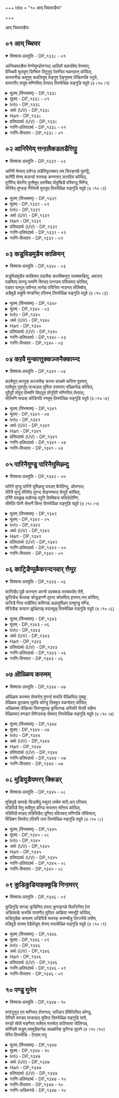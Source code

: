 +++
title = "१० आय् च्चियरऴैप्प"

+++

आय् च्चियरऴैप्प

## ०१ आय् च्चियर

<details open><summary>विश्वास-प्रस्तुतिः - DP_१३३८ - ०१</summary>

आय्च्चियरऴैप्प वॆण्णॆयुण्डॊरुगाल् आलिलै वळर्न्दवॆम् पॆरुमाऩ्,  
पेय्च्चियै मुलयुण् डिणैमरु तिऱुत्तुप् पॆरुनिल मळन्दवऩ् कोयिल्,  
काय्त्तनीळ् कमुगुम् कदलियुम् तॆङ्गुम् ऎङ्गुमाम् पॊऴिल्गळि ऩटुवे,  
वाय्त्तनीर् पायुम् मण्णियिऩ् तॆऩ्पाल् तिरुवॆळ्ळि यङ्गुडि यदुवे (४।१०।१)
</details>

<details><summary>मूलम् (विभक्तम्) - DP_१३३८</summary>

१३३८ ## आय्च्चियर् अऴैप्प वॆण्णॆय् उण्डु ऒरुगाल् *   
आल् इलै वळर्न्द ऎम् पॆरुमाऩ् *   
पेय्च्चियै मुलै उण्डु इणै मरुदु इऱुत्तुप् *   
पॆरु निलम् अळन्दवऩ् कोयिल् **   
काय्त्त नीळ् कमुगुम् कदलियुम् तॆङ्गुम् *   
ऎङ्गुम् आम् पॊऴिल्गळिऩ् नडुवे *   
वाय्त्त नीर् पायुम् मण्णियिऩ् तॆऩ्बाल् *   
तिरुवॆळ्ळियङ्गुडि अदुवे १
</details>

<details><summary>मूलम् - DP_१३३८ - ०१</summary>

आय्च्चियरऴैप्प वॆण्णॆयुण्डॊरुगाल् आलिलै वळर्न्दवॆम् पॆरुमाऩ्,  
पेय्च्चियै मुलयुण् डिणैमरु तिऱुत्तुप् पॆरुनिल मळन्दवऩ् कोयिल्,  
काय्त्तनीळ् कमुगुम् कदलियुम् तॆङ्गुम् ऎङ्गुमाम् पॊऴिल्गळि ऩटुवे,  
वाय्त्तनीर् पायुम् मण्णियिऩ् तॆऩ्पाल् तिरुवॆळ्ळि यङ्गुडि यदुवे (४।१०।१)
</details>

<details><summary>Info - DP_१३३८</summary>

{'uv_id': 'PT_४_१०', 'rAga': 'Mohana / मोहऩ', 'tAla': 'Aḍa / अड', 'bhAva': 'Self'}
</details>

<details><summary>अर्थः (UV) - DP_१३३८</summary>

आय्च्चियर् अऴैक्कुम्बडि वॆण्णॆय् उण्डवऩुम् पिरळयगालत्तिल् आलिलैयिल् इरुन्दवऩुमाऩ ऎम्बॆरुमाऩ् पूदऩैयिऩ् पालै उण्डवऩुम् इरट्टै मरुदमरङ्गळै मुऱित्तवऩुम् तिरुविक्रमऩाय् अळन्दवऩाऩवऩ् इरुक्कुम् कोयिल् काय्गळ् निऱैन्द ओङ्गियिरुक्कुम् पाक्कुमरङ्गळुम् वाऴैमरङ्गळुम् तॆऩ्ऩै मरङ्गळुम् ऎङ्गुम् सोलैगळिऩिडैये पोदुमाऩ जलम् पायुम् मण्णियाऱ्ऱिऩ् तॆऩ्गरैयिलुळ्ळ तिरुवॆळ्ळियङ्गुडि ऎऩ्ऩुम् तलम्
</details>

<details><summary>Hart - DP_१३३८</summary>

Our dear lord who ate the butter that the cowherd women gave him,  
slept on a banyan leaf at the end of the eon,  
drank the milk of the devil Putanā,  
broke the two marudu trees,  
and who measured the world and the sky with his two feet at king Mahabali’s sacrifice,  
stays in the temple in Thiruveḷḷiyanguḍi in the southern land  
where the Maṇṇi river flows among the groves with its abundant water  
and coconut, banana and tall kamugu trees grow:
</details>

<details><summary>प्रतिपदार्थः (UV) - DP_१३३८</summary>

**आय्च्चियर् अऴैप्प** = आय्च्चियर् अऴैक्कुम्बडि; **वॆण्णॆय् उण्डु** = वॆण्णॆय् उण्डवऩुम्; **ऒरुगाल् आलिलै** = पिरळयगालत्तिल् आलिलैयिल्; **वळर्न्द ऎम् पॆरुमाऩ्** = इरुन्दवऩुमाऩ ऎम्बॆरुमाऩ्; **पेय्च्चियै** = पूदऩैयिऩ्; **मुलै उण्डु** = पालै उण्डवऩुम्; **इणै मरुदु** = इरट्टै मरुदमरङ्गळै; **इऱुत्तु** = मुऱित्तवऩुम्; **पॆरु निलम** = तिरुविक्रमऩाय्; **अळन्दवऩ्** = अळन्दवऩाऩवऩ्; **कोयिल्** = इरुक्कुम् कोयिल्; **काय्त्त** = काय्गळ् निऱैन्द; **नीळ्** = ओङ्गियिरुक्कुम्; **कमुगुम्** = पाक्कुमरङ्गळुम्; **कदलियुम्** = वाऴैमरङ्गळुम्; **तॆङ्गुम्** = तॆऩ्ऩै मरङ्गळुम्; **ऎङ्गुम् आम्** = ऎङ्गुम्; **पॊऴिल्गळिऩ् नडुवे** = सोलैगळिऩिडैये; **वाय्त्त नीर् पायुम्** = पोदुमाऩ जलम् पायुम्; **मण्णियिऩ्** = मण्णियाऱ्ऱिऩ्; **तॆऩ्बाल्** = तॆऩ्गरैयिलुळ्ळ; **तिरुवॆळ्ळियङ्गुडि** = तिरुवॆळ्ळियङ्गुडि; **अदुवे** = ऎऩ्ऩुम् तलम्
</details>

<details><summary>गरणि-प्रतिपदार्थः - DP_१३३८ - ०१</summary>

आय् च्चियर् = गॊल्लतियरु, अऴैप्प = मॊरॆयिडुवन्तॆ, वॆण्णॆय् उण्डु = बॆण्णॆयन्नु तिन्दवनू, ऒरु काल् = ऒन्दु समयदल्लि, आल् इलै = आलद ऎलॆयमेलॆ, वळर्न्द = पवडिसि \(निद्रिसि\)द, ऎम्बॆरुमान् = सर्वेश्वरनू, पेय् च्चियै मुलै उण्डु = राक्षसिय मॊलॆयन्नुण्डवनू, इणैमरुदु = जोडि मत्तीमरगळन्नु, इऱुत्तु = मुरिदवनू,पॆरुनिलम् = विशालवाद भूमियन्नु, अळन्दवन् = अळॆदवनू \(आद भगवन्तन\), कोयिल् = इरुव पवित्रस्थळवॆन्दरॆ, काय् त्त = कायिबिट्टिरुव, नील् = ऎत्तरवागि बॆळॆदिरुव, कमुहुम् = अडकॆ मरगळु, कदलियुन् = बाळॆय मरगळु, तॆङ्गुम् = तॆङ्गिन मरगळु, ऎङ्गुम् = ऎल्लॆल्लियू \(ऎल्ल कडॆयू\), आम् = समृद्धियागिरुव, पॊऴिळ् हळिन् = तोपुगळ, नडुवे = नडुवल्लि, वाय् त्त = बेकागुवष्टु, नीर् पायुम् = नीरन्नु हरिसुव, मण्णियिन् = मण्णिनदिय, तॆन् पाल्= दक्षिणद दडदल्लि, तिरुवॆळ्ळियङ्गुडि अदुवे = \(अक्को\) अदे, तिरुवॆळ्ळियङ्गुडि क्षेत्र. 
</details>

<details><summary>गरणि-विस्तारः - DP_१३३८ - ०१</summary>

गॊल्लतियरु मॊरॆयिडुवन्तॆ बॆण्णॆयन्नुण्डवनू, ऒन्दु समयदल्लि आलद ऎलॆय मेलॆ पवडिसिद स्वामियू, राक्षसिय मॊलॆयन्नुण्डवनू, जोडि मत्तीमरगळन्नु मुरिदवनू विशालवाद भूमियन्नळॆदवनू आद सर्वेश्वरनु नॆलसिरुव पवित्रस्थळवॆन्दरॆ, कायिबिट्टिरुव ऎत्तरवाद अडकॆय मरगळू बाळॆयमरगळु तॆङ्गिनमरगळू ऎल्ल कडॆयू समृद्धियागिरुव तोपुगळ नडुवॆ बेकागुवष्टु नीरन्नु हरिसुव मण्णिनदिय दक्षिणद दडदल्लि अक्कॊ अदे तिरुवॆळ्ळियङ्गुडि क्षेत्र.

नानाकालगळल्लि नानासाहसगळन्नु नडॆसिदवनू, नानारीतियल्लि कीर्तियन्नु गळिसिदवनू आद भगवन्तनु भूलोकदल्लि नाना दिव्यक्षेत्रगळल्लि नॆलसिद्दानॆ. अवुगळल्लि तिरुवॆळ्ळियङ्गुडि ऎम्बुदॊन्दु पवित्रक्षेत्र. ई क्षेत्रद बगॆगॆ आळ्वाररु ई तिरुमॊऴियल्लि परिचयमाडिकॊडुत्तारॆ. 

तिरुवॆळ्ळियङ्गुडि क्षेत्रवु ’मण्णि’नदिय दक्षिण्द दडदल्लिदॆ. अदर दडगळल्लि ऎल्लि नोडिदरू बाळॆय तोटगळु, अडकॆय तोटगळु, तॆङ्गिन तोटगळु. नदियु अवुगळिगॆल्ल बेकादष्टु नीरन्नु ऒदगिसुत्तदॆ. अदरिन्द, मरगळॆल्लवू दट्टवागि ऎत्तरवागि बॆळॆदिवॆ. अवुगळल्लि कायिगळु पुष्कळवागि गॊनॆगळल्लि तुम्बिकॊण्डिवॆ. तम्पाद आ प्रदेशदल्लि तोटगळ नडुवॆ सर्वेश्वरन देवालयविदॆ. 

आ स्वामिय वैशिष्ट्यवेनु? 

हिन्दॆ, ऒन्दु समयदल्लि, स्वामियु श्रीकृष्णनागि अवतरिसि नन्दगोकुलदल्लि बॆळॆयुत्तिद्दाग, अल्लिय गॊल्लतियरॆल्लरू श्रीकृष्णन तायियाद यशोदादेवियल्लि मॊरॆयिडुवन्तॆ हालु, मॊसरु, बॆण्णॆ मुन्ताद अवरु कूडिट्ट वस्तुगळन्नॆल्ला उण्डु अरगिसिकॊण्ड अद्भुतकारि. कृष्णनु ऎळॆय कन्दनागिरुवाग, कंसनिन्द प्रेरितळागि, तायिय यशोदॆय रूपवन्नु अळवडिसिकॊण्डु बन्दु पूतनियॆम्ब राक्षसियल्लि विषद हालन्नु कुडिदु, आ मूलक अवळ प्राणवन्ने हीरिकॊण्ड अद्भुतकारि. मत्तॆ कृष्णनु अम्बॆगालिक्कुव मगुवागि, तानु माडिद चेष्टॆगळिगॆ शिक्षॆयॆम्बन्तॆ, तायियिन्द ऒरळुकल्लिगॆ कट्टिसिकॊण्डु अदन्नू तन्न हिन्दॆ ऎळॆदुकॊण्डु होगुत्ता, पुष्टवागि बॆळॆदुनिन्तिद्दु जोडि मत्ती मरगळ नडुवॆ नुसुळि, तन्नहिन्दॆ बन्दिद्द ऒरळन्नू तन्न कडॆगॆ ऎळॆदुकॊळ्ळुव नॆपदल्लि आ जोडिमरगळन्ने मुरिदुहाकिद अद्भुतकारि\! 

मत्तॊन्दु समयदल्लि, स्वामियु वामनवटुवागि बलिचक्रवर्तिय यागशालॆगॆ बन्दु, मूरडि नॆलवन्नु याचिसि, पडॆदुकॊण्ड बळिक त्रिविक्रमनागि बॆळॆदु, विशालवाद भूमण्डलवन्नु तन्न ऒन्दे हॆज्जॆयिन्द अळॆदुकॊण्ड अद्भुतकारि\! 

मत्तॆ प्रळयकालदल्लि,इडिय ब्रह्माण्डवन्नु कबळिसि, ऎल्लॆल्लू जलमयमाडि, तानॊन्दु पुट्ट आलदॆलॆय मेलॆ एनू अरियद मगुविनन्तॆ मलगि बहुकाल योग निद्रॆयल्लिद्द महाद्भुतकारि\! 

इन्थ अद्भुतकारियाद सर्वेश्वरनु ईग अत्यन्त मधुरवाद आकर्षकवाद अर्चामूर्तियागि, भक्तकोटिगॆ कृपॆदोरुवुदक्कागिये, तिरुवॆळ्ळियङ्गुडि क्षेत्रदल्लि नॆलसिद्दानॆ. अल्लिगॆ होगि, स्वामिय दिव्यसुन्दर रूपवन्नु कण्डु, कैयल्लाद सेवॆ सल्लिसि, अवन अनुग्रहक्कॆ पात्ररागबेकॆन्दु आळ्वाररु हेळुत्तारॆ.
</details>

## ०२ आनिरैमेय् त्तन्ऱलैकडलडैत्तिट्टु

<details open><summary>विश्वास-प्रस्तुतिः - DP_१३३९ - ०२</summary>

आनिरै मेय्त्तऩ् ऱलैगड लडैत्तिट्टरक्कर् तम् सिरङ्गळै युरुट्टि,  
कार्निऱै मेगम् कलन्दो रुरुवक् कण्णऩार् करुदिय कोयिल्,  
पूनीरैच् चॆरुन्दि पुऩ्ऩैमुत् तरुम्बिप् पॊदुम्बिडै वरिवण्डु मिण्डि,  
तेऩिरैत् तुण्डङ् गिऩ्ऩिसै मुरलुम् तिरुवॆळ्ळि यङ्गुडि यदुवे (४।१०।२)
</details>

<details><summary>मूलम् (विभक्तम्) - DP_१३३९</summary>

१३३९ आनिरै मेय्त्तु अऩ्ऱु अलै कडल् अडैत्तिट्टु *   
अरक्कर् तम् सिरङ्गळै उरुट्टि *   
कार् निऱै मेगम् कलन्ददु ओर् उरुवक् *   
कण्णऩार् करुदिय कोयिल् **   
पू निरैच् चॆरुन्दि पुऩ्ऩै मुत्तु अरुम्बि *   
पॊदुम्बिडै वरि वण्डु मिण्डि *   
तेऩ् इरैत्तु उण्डु अङ्गु इऩ् इसै मुरलुम् *   
तिरुवॆळ्ळियङ्गुडि अदुवे २
</details>

<details><summary>मूलम् - DP_१३३९ - ०२</summary>

आनिरै मेय्त्तऩ् ऱलैगड लडैत्तिट्टरक्कर् तम् सिरङ्गळै युरुट्टि,  
कार्निऱै मेगम् कलन्दो रुरुवक् कण्णऩार् करुदिय कोयिल्,  
पूनीरैच् चॆरुन्दि पुऩ्ऩैमुत् तरुम्बिप् पॊदुम्बिडै वरिवण्डु मिण्डि,  
तेऩिरैत् तुण्डङ् गिऩ्ऩिसै मुरलुम् तिरुवॆळ्ळि यङ्गुडि यदुवे (४।१०।२)
</details>

<details><summary>Info - DP_१३३९</summary>

{'uv_id': 'PT_४_१०', 'rAga': 'Mohana / मोहऩ', 'tAla': 'Aḍa / अड', 'bhAva': 'Self'}
</details>

<details><summary>अर्थः (UV) - DP_१३३९</summary>

मुऩ्बु ऒरु समयम् पसुक्कळै मेय्त्तवऩुम् अलै कडलिले अणैगट्टि राक्षसर्गळिऩ् तलैगळै सिदैत्तवऩुम् कार्गालत्तु मेगत्तै ऒत्त ओर् उरुवत्तैयुडैयवऩुमाऩ कण्णऩ् इरुक्कुम् कोयिल् कॊत्तुक् कॊत्ताय् पूत्तिरुक्कुम् सॆरुन्दि मरङ्गळुम् पुऩ्ऩै मरङ्गळिऩ् मुत्तुप् पोऩ्ऱ मॊक्कुगळिऩ् नडुविल् रेगैगळैयुडैय वण्डुगळ् नॆरुङ्गियिरुन्दु तेऩै रीङ्गरित्तुक् कॊण्डे उण्णुम् अवैगळिऩ् मदुरमाऩ इऩ्ऩिसै मुऴङ्गुम् तिरुवॆळ्ळियङ्गुडि ऎऩ्ऩुम् तलम्
</details>

<details><summary>Hart - DP_१३३९</summary>

Our dear lord, the cloud-colored Kaṇṇan who grazed the cows,  
churned the milky ocean for the gods,  
and fought with the Rākshasas and made their heads roll on the ground  
stays in the temple in Thiruveḷḷiyangudi  
where blossoming cherundi and budding punnai plants bloom in the groves  
and lined bees swarm, drinking honey and singing sweet music:
</details>

<details><summary>प्रतिपदार्थः (UV) - DP_१३३९</summary>

**अऩ्ऱु** = मुऩ्बु ऒरु समयम्; **आ निरै** = पसुक्कळै; **मेय्त्तु** = मेय्त्तवऩुम्; **अलै कडल्** = अलै कडलिले; **अडैत्तिट्टु** = अणैगट्टि; **अरक्कर् तम्** = राक्षसर्गळिऩ्; **सिरङ्गळै** = तलैगळै; **उरुट्टि** = सिदैत्तवऩुम्; **कार् निऱै** = कार्गालत्तु; **मेगम् कलन्ददु** = मेगत्तै ऒत्त; **ओर् उरुव** = ओर् उरुवत्तैयुडैयवऩुमाऩ; **कण्णऩार्** = कण्णऩ्; **करुदिय कोयिल्** = इरुक्कुम् कोयिल्; **पू निरै** = कॊत्तुक् कॊत्ताय्; **सॆरुन्दि** = पूत्तिरुक्कुम् सॆरुन्दि मरङ्गळुम्; **पुऩ्ऩै** = पुऩ्ऩै मरङ्गळिऩ्; **मुत्तु** = मुत्तुप् पोऩ्ऱ; **अरुम्बि पॊदुम्बिडै** = मॊक्कुगळिऩ् नडुविल्; **वरि वण्डु** = रेगैगळैयुडैय वण्डुगळ्; **मिण्डि** = नॆरुङ्गियिरुन्दु; **तेऩ् इरैत्तु** = तेऩै रीङ्गरित्तुक् कॊण्डे; **उण्डु** = उण्णुम्; **अङ्गु** = अवैगळिऩ् मदुरमाऩ; **इऩ्ऩिसै मुरलुम्** = इऩ्ऩिसै मुऴङ्गुम्; **तिरुवॆळ्ळियङ्गुडि** = तिरुवॆळ्ळियङ्गुडि; **अदुवे** = ऎऩ्ऩुम् तलम्
</details>

<details><summary>गरणि-प्रतिपदार्थः - DP_१३३९ - ०२</summary>

आनिरै = दनगळ मन्दॆयन्नु, मेय् त्तु = मेयिसि, अन्ऱु = अन्दु, अलै कडल् = अलॆगळिन्द तुम्बिद कडलन्नु, अडैत्तिट्टु = अडगिसि, अरक्कर् तम् = राक्षसर, शिरङ्गळै = शिरगळन्नु, उरुट्टि = उरुडिसि, कार् निऱै = मळॆगालदल्लि तुम्बिकॊण्डिरुव, मेहम् = मेघगळु, कलन्ददु = कलॆतुकॊण्डिरुव, ओर् उरुवम् = अपरूपवाद \(साटियिल्लद\) ऒन्दु रूपवुळ्ळ,कण्णनार् = श्रीकृष्णनु, करुदिय = आशिसिरुव, कोयिल् = देवालय \(पवित्रस्थळ\)वॆन्दरॆ, पूनिरै = हूतुम्बिरुव, शॆरुन्दि = सुरहॊन्नॆ, पुन्नै = हॊन्नॆमरगळल्लि, मुत्तु = मुत्तुगळन्तॆ, अरुम्बि = मॊग्गुगळागि, पॊदुम्बिडै = दट्टवागिरुव तोपुगळल्लि, वरिवण्डु= सॊबगिन दुम्बिगळु, मिण्डि = तुम्बिकॊण्डु, तेन् = मधुवन्नु, इरैत्तु = गुय् गुट्टुत्ता \(सद्दुमाडुत्ता\), अङ्गु = अल्लि, उण्डु = उण्डु, इन् = मधुरवागि, इशै मुरलुम् = गानमाडुत्तिरुव, तिरुवॆळ्ळियङ्गुवागि, इशै मुरलुम् = गानमाडुत्तिरुव, तिरुवॆळ्ळियङ्गुडि अदुवे = तिरुवॆळ्ळियङ्गुडि क्षेत्र अदे. 
</details>

<details><summary>गरणि-विस्तारः - DP_१३३९ - ०२</summary>

अन्दु, दनगळ मन्दॆयन्नु मेयिसि, अलॆगळिन्द तुम्बिद कडलन्नु अडगिसि, राक्षसर शिरगळन्नु उरुडिसि, मळॆगालद दट्टवाद मोडगळ हागॆ साटियिल्लद ऒन्दु रूपवन्नु तळॆद श्रीकृष्णनु आशिसुव पवित्रस्थळवॆन्दरॆ, हू तुम्बिद सुरहॊन्नॆ, हॊन्नॆ मरगळल्लि मुत्तुगळन्तॆ मॊग्गुगळागि दट्टवागिरुव तोपुगळल्लि सॊबगिन दुम्बिगळु तुम्बिकॊण्डु सद्दुमाडुत्ता मधुवन्नुण्डु गानमाडुत्तिरुव तिरुवॆळ्ळियङ्गुडि क्षेत्रवे.

तिरुवॆळ्ळियङ्गुडि क्षेत्रवु सुरहॊन्नॆ मॊदलाद परिमळतुम्बिद हूविन मरगळ तोपुगळिन्द सुत्तुवरिदिदॆ. अल्लि सॊबगिन दुम्बिगळु हूगळन्नु सेरि, सद्दुमाडुत्ता, मधुवन्नुण्डु, आनन्ददिन्द गान माडुत्तिरुत्तवॆ. अल्लिये भगवन्तनु मधुरवाद रूपवन्नु तळॆदु, भक्तरन्नु अनुग्रहिसुवुदक्कागिये नॆलसिद्दानॆ. 

आ भगवन्तने, हिन्दॆ, मळॆगालद दट्टवाद मुगिलिन हागॆ विलक्षणवाद आकर्षकवाद रूपदल्लि श्रीकृष्णनागि अवतरिसि, इतर गोवळ बालकर हागॆये दनकरुगळन्नु मेयिसिदनु. 

आ भगवन्तने, हिन्दॆ, श्रीरामनागि अवतरिसि, अलॆगळिन्द तुम्बिद कडलन्नु अडगिसि, अदक्कॆ सेतुवॆयन्नु कट्टि, लङ्कॆगॆ मुत्तिगॆ हाकिदनु. अल्लि वासिसुत्तिद्द राक्षसर तलॆगळन्नु उरुडिसिदनु. 

आ स्वामिये इष्टपट्टु तिरुवॆळियङ्गुडि क्षेत्रदल्लि अर्चामूर्तियागि नॆलसिरुवुदु. अवनन्नु दर्शिसि, सेवॆमादि, अवन कृपॆगॆ पात्ररागबेकॆन्दु आळ्वाररु हेळुत्तारॆ.
</details>

## ०३ कडुविडमुडैय काळियन्

<details open><summary>विश्वास-प्रस्तुतिः - DP_१३४० - ०३</summary>

कडुविडमुडैय काळियऩ् तडत्तैक् कलक्किमुऩ् ऩलक्कऴित्तु, अवऩ्ऱऩ्  
पडमिऱप् पाय्न्दु पऩ्मणि सिन्दप् पल्नडम् पयिऩ्ऱवऩ् कोयिल्,  
पडवर वल्गुल् पावैनल् लार्गळ् पयिऱ्ऱिय नाडगत् तॊलिबोय्,  
अडैबुडै तऴुवि यण्डनिऩ् ऱतिरुम् तिरुवॆळ्ळि यङ्गुडि यदुवे (४।१०।३)
</details>

<details><summary>मूलम् (विभक्तम्) - DP_१३४०</summary>

१३४० कडु विडम् उडैय काळियऩ् तडत्तैक् *   
कलक्कि मुऩ् अलक्कऴित्तु * अवऩ् तऩ्   
पडम् इऱप् पाय्न्दु पल् मणि सिन्दप्   
पल् नडम् पयिऩ्ऱवऩ् कोयिल् **   
पड अरवु अल्गुल् पावै नल्लार्गळ् *   
पयिऱ्ऱिय नाडगत्तु ऒलि पोय् *   
अडै पुडै तऴुवि अण्डम् निऩ्ऱु अदिरुम् *   
तिरुवॆळ्ळियङ्गुडि अदुवे ३
</details>

<details><summary>मूलम् - DP_१३४० - ०३</summary>

कडुविडमुडैय काळियऩ् तडत्तैक् कलक्किमुऩ् ऩलक्कऴित्तु, अवऩ्ऱऩ्  
पडमिऱप् पाय्न्दु पऩ्मणि सिन्दप् पल्नडम् पयिऩ्ऱवऩ् कोयिल्,  
पडवर वल्गुल् पावैनल् लार्गळ् पयिऱ्ऱिय नाडगत् तॊलिबोय्,  
अडैबुडै तऴुवि यण्डनिऩ् ऱतिरुम् तिरुवॆळ्ळि यङ्गुडि यदुवे (४।१०।३)
</details>

<details><summary>Info - DP_१३४०</summary>

{'uv_id': 'PT_४_१०', 'rAga': 'Mohana / मोहऩ', 'tAla': 'Aḍa / अड', 'bhAva': 'Self'}
</details>

<details><summary>अर्थः (UV) - DP_१३४०</summary>

मुऩ्बु ऒरु समयम् कॊडिय विषत्तैयुडैय काळियनागम् इरुन्द मडुवै कलक्कि अदु वरुन्दुम्बडिबण्णि अक्काळियऩिऩ् पडङ्गळ् मुऱियुम्बडियाग पाय्न्दु पडत्तिलुळ्ळ मणिगळॆल्लाम् सिन्दुम्बडियाग पलवगै नडऩम् पयिऩ्ऱ कण्णऩ् इरुक्कुम् कोयिल् पडमॆडुत्त पाम्बिऩ् इडैयै ऒत्त अऴगिय नल्ल पॆण्गळ् पयिलुम् नाडगत्तिऩुडैय ऒलि उयरप् पोय् आगासत्तिल् सॆऩ्ऱु अण्डम् अदिरुम्बडि निऩ्ऱ तिरुवॆळ्ळियङ्गुडि ऎऩ्ऩुम् तलम्
</details>

<details><summary>Hart - DP_१३४०</summary>

Our lord who entered the pond and danced  
on the head of the poisonous snake Kaliyan  
stirring up the water and afflicting him  
and making many diamonds spill out from his head  
stays in the temple in Thiruveḷḷiyanguḍi  
where the sound of music for a play acted by stately women  
spreads everywhere, reaching the sky and roaring like thunder:
</details>

<details><summary>प्रतिपदार्थः (UV) - DP_१३४०</summary>

**मुऩ् कडु** = मुऩ्बु ऒरु समयम्; **विडम् उडैय** = कॊडिय विषत्तैयुडैय; **काळियऩ्** = काळियनागम् इरुन्द; **तडत्तै कलक्कि** = मडुवै कलक्कि; **अलक्कऴित्तु** = अदु वरुन्दुम्बडिबण्णि; **अवऩ् तऩ्** = अक्काळियऩिऩ्; **पडम् इऱ** = पडङ्गळ् मुऱियुम्बडियाग; **पाय्न्दु** = पाय्न्दु; **पल् मणि** = पडत्तिलुळ्ळ; **सिन्द** = मणिगळॆल्लाम् सिन्दुम्बडियाग; **पल् नडम्** = पलवगै; **पयिऩ्ऱवऩ्** = नडऩम् पयिऩ्ऱ कण्णऩ्; **कोयिल्** = इरुक्कुम् कोयिल्; **पड अरवु** = पडमॆडुत्त पाम्बिऩ्; **अल्गुल्** = इडैयै ऒत्त; **पावै नल्लार्गळ्** = अऴगिय नल्ल पॆण्गळ्; **पयिऱ्ऱिय** = पयिलुम्; **नाडगत्तु** = नाडगत्तिऩुडैय; **ऒलि पोय्** = ऒलि उयरप् पोय्; **अडै पुडै तऴुवि** = आगासत्तिल् सॆऩ्ऱु; **अण्डम् निऩ्ऱु** = अण्डम्; **अदिरुम्** = अदिरुम्बडि निऩ्ऱ; **तिरुवॆळ्ळियङ्गुडि** = तिरुवॆळ्ळियङ्गुडि; **अदुवे** = ऎऩ्ऩुम् तलम्
</details>

<details><summary>गरणि-प्रतिपदार्थः - DP_१३४० - ०३</summary>

कडु विडम् उडैय = बलुकॆट्ट विषवन्नुळ्ळ, काळियन् = काळीयनिद्द, तडत्तै = तटाकवन्नु \(मडुवन्नु\), कलक्कि = कलकि हाकि, मुन् = हिन्दॆ ऒम्दु सल, अलक्कऴित्तु = बहळ सङ्कटगॊळिसि, अवन् तन् = अवन, पडम् = हॆडॆगळु, इऱ = मुरियुवन्तॆ, पाय्न्दु = \(अदर मेलॆ\) हारिकॊण्डु, पल् मणि शिन्द = हलवारु रत्नगळु उदुरिबीळुवन्तॆ, पल् नडम् = बगॆबगॆय \(अलवारु\) नर्तनगळन्नु, पयिन्ऱवन् कोयिल् = आडिदवन पवित्रस्थळवॆन्दरॆ, पडम् = हॆडॆगळुळ्ल, अरवु = सर्पद, अल् हुल् = नडुवन्नुळ्ळ \(नितम्बगळन्नुळ्ळ\), पावैनल्लार् हळ् = ऒळ्ळॆय \(सुन्दरियराड\) स्त्रीयरु, पयिट्रिय = पळगिद, नाडहत्तु = नटनद, ऒलि = सद्दु, पोय् = होगि, अडैपुडै तऴुवि = अक्कपक्क \(ऎडबल\)गळल्लि हरडिकॊण्डु, अण्डम् निन्ऱु = भूमण्डलदल्लॆल्ला, अदिरुम् = अदुरुवन्तॆ माडुव, तिरुवॆळ्ळियङ्गुडि अदुवे = तिरुवॆळ्ळियङ्गुडि क्षेत्रवे. 
</details>

<details><summary>गरणि-विस्तारः - DP_१३४० - ०३</summary>

बलुकॆट्ट विषवन्नुळ्ळ काळीयन मडुवन्नु कलकिहाकि, हिन्दॆ ऒन्दु सल, अवनन्नु बहळ सङ्कटगॊळिसि, अवन हॆडॆगळु मुरियुवन्तॆ \(अदरमेलॆ\) हारिकॊण्डु, अनेक रत्नगळु उदुरिबीळुवन्तॆ हलवारु नर्तनगळन्नु आडिदवन पवित्रस्थळवॆन्दरॆ, हॆडॆगळुळ्ळ सर्पद नडुवन्नुळ्ळ \(नितम्बगळन्नुळ्ळ\) ऒळ्ळॆय सुन्दरियराद स्त्रीयरु पळगिद नटनद सद्दु अक्कपक्कगळल्लि हरडुत्ता होगि भूमण्डलवन्ने अदुरुवन्तॆ माडुव तिरुवॆळियङ्गुडि क्षेत्रवे अदु. 

तिरुवॆळ्ळियङ्गुडि क्षेत्रदल्लि सुरसुन्दरियराद स्त्रीयरु प्रतिदिनवू तम्म नाट्यकलॆयन्नु तप्पदॆ अभ्यासमाडुत्तारॆ. अवरु धरिसिद काल्गॆज्जॆगळु मधुरवाद लयबद्धवाद सद्दुभूमण्डलवॆल्ला हरडि ऎल्लरू आनन्दिसुवन्तॆ माडुत्तदॆ. इदु भगवन्तनु, हिन्दॆ, श्रीकृष्णनागि अवतरिसिदाग, अवनु नडॆसिद अद्भुतनाट्यवॊन्दन्नु नॆनपिगॆ तरुत्तदॆ. आग, यमुनानदिय ऒन्दु मडुविनल्लि काळीयनॆम्ब भयङ्कर विषसर्पवॊन्दु सेरिकॊण्डित्तु. अदर कॆट्ट विषदिन्द मडुविन नीरु पशुपक्षिमृगादिगळिगू जनरिगू उपयोगविल्लद्दागि होगित्तु. श्रीकृष्णनु इदन्नु तिळिदु, मडुविन दडदल्लि बॆळॆदिद्द कदम्बमरवन्नेरि, मडुविनॊळक्कॆ धुमुकि, अदन्नु चॆन्नागि कलकिहाकिदनु. सुखवागि वासिसुत्तिद्द काळीयनिगॆ कोपबन्तु. कृष्णनन्नु अदु सुत्तिकॊण्डु कॊल्ललु यत्निसितु. कृष्णनु अदरॊडनॆ सरसवाडुत्ता, अदर हॆडॆय मेलक्कॆ हारिकॊण्डु, बगॆबगॆय नाट्यवन्नागि अदन्नु दणिसिदनु. कडॆगॆ काळीयनु शरणु बरलु, अदन्नु मन्निसि, अदक्कॆ सुरक्षितवाद सागरक्कॆ अदन्नु कळुहिसिकॊट्टनु.
</details>

## ०४ कऱवै मुन्कात्तुक्कञ्जनैक्काय्न्द

<details open><summary>विश्वास-प्रस्तुतिः - DP_१३४१ - ०४</summary>

कऱवैमुऩ् कात्तुक् कञ्जऩैक् काय्त्त काळमे कत्तिरु वुरुवऩ्,  
पऱवैमुऩ् ऩुयर्त्तुप् पाऱ्कडल् तुयिऩ्ऱ परमऩार् पळ्ळिगॊळ् कोयिल्,  
तुऱैदुऱै तोऱुम् पॊऩ्मणि सिदऱुम् तॊगुदिरै मण्णियिऩ् तॆऩ्पाल्,  
सॆऱिमणि माडक् कॊडिगदि रणवुम् तिरुवॆळ्ळि यङ्गुडि यदुवे (४।१०।४)
</details>

<details><summary>मूलम् (विभक्तम्) - DP_१३४१</summary>

१३४१ कऱवै मुऩ् कात्तु कञ्जऩैक् काय्न्द *   
काळमेगत् तिरु उरुवऩ् *   
पऱवै मुऩ् उयर्त्तु पाऱ्कडल् तुयिऩ्ऱ *   
परमऩार् पळ्ळिगॊळ् कोयिल् **   
तुऱैदुऱैदोऱुम् पॊऩ् मणि सिदऱुम् *   
तॊगु तिरै मण्णियिऩ् तॆऩ्बाल् *   
सॆऱि मणि माडक् कॊडि गतिर् अणवुम् *   
तिरुवॆळ्ळियङ्गुडि अदुवे ४
</details>

<details><summary>मूलम् - DP_१३४१ - ०४</summary>

कऱवैमुऩ् कात्तुक् कञ्जऩैक् काय्त्त काळमे कत्तिरु वुरुवऩ्,  
पऱवैमुऩ् ऩुयर्त्तुप् पाऱ्कडल् तुयिऩ्ऱ परमऩार् पळ्ळिगॊळ् कोयिल्,  
तुऱैदुऱै तोऱुम् पॊऩ्मणि सिदऱुम् तॊगुदिरै मण्णियिऩ् तॆऩ्पाल्,  
सॆऱिमणि माडक् कॊडिगदि रणवुम् तिरुवॆळ्ळि यङ्गुडि यदुवे (४।१०।४)
</details>

<details><summary>Info - DP_१३४१</summary>

{'uv_id': 'PT_४_१०', 'rAga': 'Mohana / मोहऩ', 'tAla': 'Aḍa / अड', 'bhAva': 'Self'}
</details>

<details><summary>अर्थः (UV) - DP_१३४१</summary>

मुऩ्बु ऒरु समयम् पसुक्कळै कात्तु कंसऩै मुडित्तवऩुम् काळमेगम् पोऩ्ऱ उरुवमुडैयवऩुम् करुडऩैक् कॊडियाग उडैयवऩुम् पाऱ्कडलिल् तुयिऩ्ऱ पॆरुमाऩ् पळ्ळि कॊळ्ळुम् कोयिल् ऎल्लात् तुऱैगळिलुम् पॊऩ्ऩुम् मणियुम् सिदऱि ओडुम् तिरण्ड अलैगळै युडैय मण्णियाऱ्ऱिऩ् तॆऩ्गरैयिल् नॆरुङ्गि इऴैक्कप्पट्ट माणिक्कङ्गळै युडैय माळिगैगळिलुळ्ळ त्वजङ्गळ् सूर्य मण्डलत्तै अळावियिरुक्कुम् तिरुवॆळ्ळियङ्गुडि ऎऩ्ऩुम् तलम्
</details>

<details><summary>Hart - DP_१३४१</summary>

Our dark cloud-colored lord with an eagle banner  
who protected the cows, fought with Kamsan  
and sleeps on the milky ocean  
stays in the temple in Thiruveḷḷiyangudi on the southern bank of the Maṇṇai river  
whose waves deposit gold and diamonds on the shores,  
a place filled with diamond-studded palaces and forts where flags fly:
</details>

<details><summary>प्रतिपदार्थः (UV) - DP_१३४१</summary>

**मुऩ्** = मुऩ्बु ऒरु समयम्; **कऱवै कात्तु** = पसुक्कळै कात्तु; **कञ्जऩैक्** = कंसऩै; **काय्न्द** = मुडित्तवऩुम्; **काळमेगत्** = काळमेगम् पोऩ्ऱ; **तिरु उरुवऩ्** = उरुवमुडैयवऩुम्; **पऱवै मुऩ्** = करुडऩैक् कॊडियाग; **उयर्त्तु** = उडैयवऩुम्; **पाऱ्कडल्** = पाऱ्कडलिल्; **तुयिऩ्ऱ परमऩ् आर्** = तुयिऩ्ऱ पॆरुमाऩ्; **पळ्ळि कॊळ्** = पळ्ळि कॊळ्ळुम्; **कोयिल्** = कोयिल्; **तुऱै तुऱै** = ऎल्लात्; **तोऱुम् पॊऩ्** = तुऱैगळिलुम् पॊऩ्ऩुम्; **मणि सिदऱुम्** = मणियुम् सिदऱि ओडुम्; **तॊगु तिरै** = तिरण्ड अलैगळै युडैय; **मण्णियिऩ्** = मण्णियाऱ्ऱिऩ्; **तॆऩ्बाल्** = तॆऩ्गरैयिल्; **सॆऱि** = नॆरुङ्गि इऴैक्कप्पट्ट; **मणि** = माणिक्कङ्गळै युडैय; **माड** = माळिगैगळिलुळ्ळ; **कॊडि** = त्वजङ्गळ्; **गतिर्** = सूर्य मण्डलत्तै; **अणवुम्** = अळावियिरुक्कुम्; **तिरुवॆळ्ळियङ्गुडि** = तिरुवॆळ्ळियङ्गुडि; **अदुवे** = ऎऩ्ऩुम् तलम्
</details>

<details><summary>गरणि-प्रतिपदार्थः - DP_१३४१ - ०४</summary>

कऱवै = हसुगळन्नु, मुन् = मॊदलु, कात्तु = काय्दु, कञ्जनै = कंसनन्नु, काय्न्द = हिंसिसि कॊन्द, काळमेहम् = कार्मुगिलिनन्तॆ, तिरु उरुवन् = पवित्रवाद देहवुळ्ळवनू, पर्सवै = गरुडपक्षियन्नु, मुन् = मुम्भागदल्लि, उयर् त्तु = हारिसि, पाऱ् कडल् = पाल्गडलल्लि, तुयिन्ऱ = निद्रिसुव, परमनार् = परमपुरुषनु, पळ्ळिकॊळ् = पवडिसिरुव \(स्थिरवागि नॆलसिरुव\), कोयिल् = पवित्रस्थळवॆन्दरॆ, तुऱैतुऱै तोऱुम् = ऎल्ला तॊरॆगळिगिन्तलू, पॊन् = चिन्नवन्नू, मणि = रत्नगळन्नू, शिदऱुम् = तळ्ळि ऎरचुव, तॊहु = दट्टवाद, तिरै = अलॆगळुळ्ल, मण्ण्यिन् = मण्णिनदिय,तॆन् पाल् = दक्षिणद दडद मेलॆ, शॆऱि = ऒत्तागि, मणिमाडम् = रत्नखचितवाद महडि मनॆगळ, कॊडि = ध्वजगळु, कदिर् = सूर्यनन्नु, अणवुम् = मुट्टुवन्थ तिरुवॆळ्ळियङ्गुडिअदुवे = तिरुवॆळ्ळियङ्गुडिक्षेत्रवु अदे.
</details>

<details><summary>गरणि-विस्तारः - DP_१३४१ - ०४</summary>

मॊदलु हसुगळन्नु मेयिसि, कंसनन्नु हिंसिसि कॊन्द, कार्मुगिलिन हागॆ पवित्रवाद देहवुळ्ळवनू, गरुडपक्षियन्नु मुन्दुगडॆ हारिसि पाल्गडलल्लि निद्रिसुववनू आद परमपुरुषनु स्थिरवागि नॆलसिरुव पवित्रस्थळवॆन्दरॆ, ऎल्ला तॊरॆगळिगिन्तलू भिन्नवागि चिन्नवन्नू रत्नगळन्नू तळ्ळि ऎरचुव दट्टवाद अलॆगळुळ्ळ मण्णिनदिय दक्षिणद दडदमेलॆ रत्नखचितवाद महडिमनॆगळ ध्वजगळु ऒत्तागि सूर्यनन्नु मुट्टुवन्तॆ इरुव तिरुवॆळ्ळियङ्गुडि ऎम्ब क्षेत्रवे. 

तिरुवॆळ्ळियङ्गुडि क्षेत्रदल्लि हरियुव मण्णिनदियु इतर ऎल्ला नदिगळिगिन्तलू भिन्नवादद्दु. अदु दट्टवाद तन्न अलॆगळ मूलक चिन्नवन्नू रत्नगळन्नू तळ्ळिकॊण्डु बन्दु, दडक्कॆ ऎरचुत्तदॆ. भगवन्तन तिरुवडिगळिगॆ तानु सल्लिसुव सेवॆ अदु ऎन्तलो\! 

आ क्षेत्रदल्लि महडिमनॆगळु रत्नखचितवागि, ऎत्तरवागि, बॆळॆदुतुम्बिकॊण्डिवॆ. अवुगळ मेलॆ हाराडुव ध्वजगळु सूर्यनन्ने मरॆमाडुत्तवॆ. भगवन्तन साटियिल्लद तेजस्सिन मुम्दॆ अवन तेजस्सॆ ऎन्दु तोरिसलो\! इल्लवॆ, भगवन्तन आ दिव्यप्रभॆयल्लिये, यावुदरिन्दलू मिश्रहॊन्ददॆ, परिशुद्धवाद रीतियल्ले अवन दर्शनलाभवन्नु पडॆयबेकॆन्तलो\! अरितु, दिव्यसुन्दरनागि, स्वामियु, तन्न मधुरवाद अर्चास्वरूपदल्लि आ क्षेत्रदल्लि नॆलसिद्दानॆ. 

आ स्वामिये, हिन्दॆ, श्रीकृष्णनागि अवतरिसिदाग, सामान्यगोवळनन्तॆ, गोवळबालकर जॊतॆयल्लि हसुगळन्नु मेयिसिदनु. कडुदुष्टनाद कंसनन्नु कॊन्दुहाकिदनु. 

आ स्वामिये, गरुडध्वजनागि, पाल्गडलल्लि शेषशयननागि पवडिसिरुव परमपुरुषनु. 

अवनन्नु कण्णारकण्डु, अवन तिरुवडिगळिगॆ सेवॆ सल्लिसि, अवन कृपॆगॆ पात्ररागबेकु ऎन्नुत्तारॆ आळ्वाररु.
</details>

## ०५ पारिनैयुण्डु पारिनैयुमिऴ्न्दु

<details open><summary>विश्वास-प्रस्तुतिः - DP_१३४२ - ०५</summary>

पारिऩै युण्डु पारिऩै युमिऴ्न्दु पारदम् कैयॆऱिन्दु, ऒरुगाल्  
तेरिऩै यूर्न्दु तेरिऩैत् तुरन्द सॆङ्गण्माल् सॆऩ्ऱुऱै कोयिल्,  
एर्निरै वयळुळ् वाळैगळ् मऱुगि ऎमक्किड मऩ्ऱिदॆऩ्ऱॆण्णि,  
सीर्मलि पॊय्गै सॆऩ्ऱणै किऩ्ऱ तिरुवॆळ्ळि यङ्गुडि यदुवे (४।१०।५)
</details>

<details><summary>मूलम् (विभक्तम्) - DP_१३४२</summary>

१३४२ पारिऩै उण्डु पारिऩै उमिऴ्न्दु *   
पारदम् कैयॆऱिन्दु * ऒरुगाल्   
तेरिऩै ऊर्न्दु तेरिऩैत् तुरन्द *   
सॆङ् गण् माल् सॆऩ्ऱु उऱै कोयिल् **   
एर् निरै वयलुळ् वाळैगळ् मऱुगि *   
ऎमक्कु इडम् अऩ्ऱु इदु ऎऩ्ऱु ऎण्णि *   
सीर् मलि पॊय्गै सॆऩ्ऱु अणैगिऩ्ऱ *   
तिरुवॆळ्ळियङ्गुडि अदुवे ५
</details>

<details><summary>मूलम् - DP_१३४२ - ०५</summary>

पारिऩै युण्डु पारिऩै युमिऴ्न्दु पारदम् कैयॆऱिन्दु, ऒरुगाल्  
तेरिऩै यूर्न्दु तेरिऩैत् तुरन्द सॆङ्गण्माल् सॆऩ्ऱुऱै कोयिल्,  
एर्निरै वयळुळ् वाळैगळ् मऱुगि ऎमक्किड मऩ्ऱिदॆऩ्ऱॆण्णि,  
सीर्मलि पॊय्गै सॆऩ्ऱणै किऩ्ऱ तिरुवॆळ्ळि यङ्गुडि यदुवे (४।१०।५)
</details>

<details><summary>Info - DP_१३४२</summary>

{'uv_id': 'PT_४_१०', 'rAga': 'Mohana / मोहऩ', 'tAla': 'Aḍa / अड', 'bhAva': 'Self'}
</details>

<details><summary>अर्थः (UV) - DP_१३४२</summary>

उलगत्तै उण्डवऩुम् अन्द उलगङ्गळै उमिऴ्न्दु कात्तवऩुम् ऒरु समयम् पारदप् पोरिल् सेऩैगळै अणि वगुत्तु तेरै ओट्टिऩवऩुम् ऎदिरिगळिऩुडैय तेर्गळै तुरत्तिऩवऩुमाऩ तामरैप् पोऩ्ऱ कण्गळैयुडैय तिरुमाल् सॆऩ्ऱु उऱैयुम् कोयिल् उऴुगिऱ एर्गळिऩ् वयल्गळिलिरुन्दु वाळै मीऩ्गळ् पयन्दु इन्द वयल् नाम् वसिक्कत् तक्कदऩ्ऱु ऎऩ्ऱु निऩैत्तु अऴगुमिक्क तडागङ्गळिले सॆऩ्ऱु अणैगिऩ्ऱ तिरुवॆळ्ळियङ्गुडि ऎऩ्ऩुम् तलम्
</details>

<details><summary>Hart - DP_१३४२</summary>

The lovely-eyed Thirumāl  
who swallowed the whole earth and spat it out  
and fought in the Bharatha war and drove the chariot for Arjuna  
stays in the temple in Thiruveḷḷiyanguḍi  
where vāḷai fish living in the fields, frightened when farmers plow the land,  
decide, “This is not the place for us!”  
and move to other beautiful ponds :
</details>

<details><summary>प्रतिपदार्थः (UV) - DP_१३४२</summary>

**पारिऩै** = उलगत्तै; **उण्डु** = उण्डवऩुम्; **पारिऩै** = अन्द उलगङ्गळै; **उमिऴ्न्दु** = उमिऴ्न्दु कात्तवऩुम्; **ऒरुगाल्** = ऒरु समयम्; **पारदम्** = पारदप् पोरिल्; **कैयॆऱिन्दु** = सेऩैगळै अणि वगुत्तु; **तेरिऩै ऊर्न्दु** = तेरै ओट्टिऩवऩुम्; **तेरिऩै** = ऎदिरिगळिऩुडैय तेर्गळै; **तुरन्द** = तुरत्तिऩवऩुमाऩ; **सॆङ्गण्** = तामरैप् पोऩ्ऱ कण्गळैयुडैय; **माल्** = तिरुमाल्; **सॆऩ्ऱु** = सॆऩ्ऱु; **उऱै कोयिल्** = उऱैयुम् कोयिल्; **एर् निरै** = उऴुगिऱ एर्गळिऩ्; **वयलुळ्** = वयल्गळिलिरुन्दु; **वाळैगळ्** = वाळै मीऩ्गळ्; **मऱुगि** = पयन्दु; **ऎमक्कु** = इन्द वयल् नाम्; **इडम् अऩ्ऱु** = वसिक्कत् तक्कदऩ्ऱु; **इदु ऎऩ्ऱु ऎण्णि** = ऎऩ्ऱु निऩैत्तु; **सीर् मलि** = अऴगुमिक्क; **पॊय्गै** = तडागङ्गळिले; **सॆऩ्ऱु अणैगिऩ्ऱ** = सॆऩ्ऱु अणैगिऩ्ऱ; **तिरुवॆळ्ळियङ्गुडि** = तिरुवॆळ्ळियङ्गुडि; **अदुवे** = ऎऩ्ऩुम् तलम्
</details>

<details><summary>गरणि-प्रतिपदार्थः - DP_१३४२ - ०५</summary>

पारिनैउण्डु = लोकगळन्नु उण्डु, पारिनै उमिऴ्न्दु = लोकगळन्नु उगुळि, पारदम् = भारतयुद्धदल्लि, कैऎऱिन्दु = माडतक्कद्दन्नु माडि, ऒरु काल् = ऒन्दु समयदल्लि, तेरिनै ऊर्न्दु = रथवन्नु नडॆसि, तेरिनै तुरन्द = रथगळन्नु नाशपडिसिद, शॆम् कण् माल् = कॆन्दावरॆयन्तॆ कण्णुळ्ळ सर्वेश्वरनु, शॆन्ऱु= बन्दु, उऱै कोयिल् = नॆलसिरुव पवित्रस्थळवॆन्दरॆ, एर् निऱै = नेगिलुगळु तुम्बिरुव, वयलुळ् = गद्दॆ बयलुगळल्लि वाळैहळ् = बाळॆमीनुगळु, मऱुहि = अञ्जि,ऎमक्कु = नमगॆ, इडम् = \(योग्यवाद\) स्थळ, अन्ऱु इदु = इदल्ल, ऎन्ऱुऎण्णि = ऎन्दुयोचिसि, शीर् मलि= सॊबगु \(सम्पत्तु\) तुम्बिरुव, पॊय् है = सरोवरगळिगॆ शॆन्ऱु = होगि, अणैहिन्ऱ = सेरुवन्थ, तिरुवॆळ्ळियङ्गुडि अदुवे = तिरुवॆळ्ळियङ्गुडि क्षेत्रवु अदे. 
</details>

<details><summary>गरणि-विस्तारः - DP_१३४२ - ०५</summary>

ऒन्दु समयदल्लि लोकगळन्नॆल्ला उण्डु, मत्तॊन्दु समयदल्लि लोकगळन्नु उगुळिदवनू भारतयुद्धदल्लि माडतक्कद्दन्नॆल्ला माडि, रथवन्नु नडॆसि रथगळन्नु नाशपडिसिदवनू आद कॆन्दावरॆयन्तॆ कण्णुगळुळ्ळ सर्वेश्वरनु नॆलसिरुव स्थळवॆन्दरॆ, नेगिलुगळु तुम्बिरुव गद्दॆ बयलुगळल्लि बाळॆमीनुगळु इदुनमगॆ तक्क स्थळवल्लवॆन्दु अञ्जि यॊचिसि, सॊबगु सम्पत्तु तुम्बिद सरोवरगळिगॆ होगि सेरुवन्थ तिरुवॆळ्ळियङ्गुडि क्षेत्रवे. 

तिरुवॆळ्ळियङ्गुडि क्षेत्रदल्लि विशालवाद सरोवरगळु विस्तारवाद गद्दॆबयलुगळु इवॆ. गद्दॆगळल्लि बत्तबॆळॆयुत्तिरुव कालदल्लि बाळॆय मीनुगळु अल्लि आनन्ददिन्द नॆगॆदाडुत्ता बाळुत्तवॆ. आदरॆ, बत्तवन्नु कॊयिलु माडिदाग मत्तु नेगिलुगळु सालुसालागि उळुवुदक्कॆन्दु गद्दॆ बयलुगळल्लि सिद्धवादाग, बाळॆय मीनुगळिगॆ अञ्जिकॆयागुत्तदॆ. अवुगळिगॆ आ गद्दॆबयलुगळु योग्यवाद स्थळवल्लवॆन्दु तिळिदकूडले, अवु गद्दॆबयलुगळ मग्गुलल्ले इरुव सरोवरगळिगॆ होगि सेरिकॊळ्ळुवुवु. अल्लि अवु सुखवागि वासिसबहुदल्ल\! आ क्षेत्रदल्लिये भगवन्तनु अर्चामूर्तियागि नॆलसिद्दानॆ. 

आ स्वामिये हिन्दॆ, प्रळयकालदल्लि, इडिय ब्रह्माण्डवन्नु कबळिसिद्दु, अदन्नु बीजरूपदल्लि अवनु तन्न हॊट्टॆयल्लिट्टु रक्षिसिद्दु मत्तॆ सृष्टिय काल बन्दाग, ब्रह्माण्डवन्नु मत्तॆ हॊरहाकिदनु. 

आ स्वामिये, श्रीकृष्णनागि अवतरिसि, पाण्डवर मत्तु कौरवर नडुवॆ सन्धि नडॆसि, तानु माडबेकाद्दॆल्लवन्नू माडिदनु. सन्धिमुरिदुबिद्दाग, अवने अर्जुननिगॆ सारथियागि, कौरवर पक्षदल्लिन रथगळन्नॆल्ला नाशपडिसिदनु. 

आ स्वामिये कॆन्दावरॆयन्तॆ विशालवू आकर्षकवू आद कण्णुगळुळ्ळ दिव्यसुन्दरनु. अवन मधुररूपवन्नु कण्डु, अवनिगॆ सेवॆ सल्लिसि, अवन कृपॆगॆ पात्ररागबेकु ऎन्नुत्तारॆ आळ्वाररु.
</details>

## ०६ काट्रिडैप्पूळैकरन्दनवार् त्तैयुऱ

<details open><summary>विश्वास-प्रस्तुतिः - DP_१३४३ - ०६</summary>

काऱ्ऱिडैप् पूळै करन्दऩ अरन्दै उऱक्कड लरक्कर्दम् सेऩै,  
कूऱ्ऱिडैच् चॆल्लक् कॊडुङ्गणै तुरन्द कोलविल् इरामऩ् तऩ् कोयिल्,  
ऊऱ्ऱिडै निऩ्ऱ वाऴैयिऩ् कऩिगळ् ऊऴ्त्तुवीऴ्न् दऩवुण्डु मण्डि,  
सेऱ्ऱिडैक् कयल्ग ळुळ्दिगऴ् वयल्सूऴ् तिरुवॆळ्ळि यङ्गुडि यदुवे (४।१०।६)
</details>

<details><summary>मूलम् (विभक्तम्) - DP_१३४३</summary>

१३४३ काऱ्ऱिडैप् पूळै करन्दॆऩ अरन्दै उऱक् *   
कडल् अरक्कर् तम् सेऩै *   
कूऱ्ऱिडैच् चॆल्ल कॊडुङ् गणै तुरन्द *   
कोल विल् इरामऩ् तऩ् कोयिल् **   
ऊऱ्ऱिडै निऩ्ऱ वाऴैयिऩ् कऩिगळ् *   
ऊऴ्त्तु वीऴ्न्दऩ उण्डु मण्डि *   
सेऱ्ऱिडैक् कयल्गळ् उगळ् तिगऴ् वयल् सूऴ् *   
तिरुवॆळ्ळियङ्गुडि अदुवे ६
</details>

<details><summary>मूलम् - DP_१३४३ - ०६</summary>

काऱ्ऱिडैप् पूळै करन्दऩ अरन्दै उऱक्कड लरक्कर्दम् सेऩै,  
कूऱ्ऱिडैच् चॆल्लक् कॊडुङ्गणै तुरन्द कोलविल् इरामऩ् तऩ् कोयिल्,  
ऊऱ्ऱिडै निऩ्ऱ वाऴैयिऩ् कऩिगळ् ऊऴ्त्तुवीऴ्न् दऩवुण्डु मण्डि,  
सेऱ्ऱिडैक् कयल्ग ळुळ्दिगऴ् वयल्सूऴ् तिरुवॆळ्ळि यङ्गुडि यदुवे (४।१०।६)
</details>

<details><summary>Info - DP_१३४३</summary>

{'uv_id': 'PT_४_१०', 'rAga': 'Mohana / मोहऩ', 'tAla': 'Aḍa / अड', 'bhAva': 'Self'}
</details>

<details><summary>अर्थः (UV) - DP_१३४३</summary>

पॆरुङ्गाऱ्ऱिले पूळैप् पूवाऩदु उरुमाय्न्दु अऴिवदु पोल् कडल् पोऩ्ऱ अरक्कर् सेऩैयाऩदु तुऩ्बमडैयुम्बडियुम् यमऩिडम् सॆल्लुम्बडियुम् कॊडिय अम्बुगळैप् पिरयोगित्त अऴगिय विल्लैयुडैय इरामऩ् इरुक्कुम् कोयिल् नीरूऱ्ऱु उळ्ळ निलङ्गळिले इरुक्कुम् वाऴैप् पऴङ्गळ् इऱ्ऱु उदिर्न्द पऴङ्गळै पोट्टियिट्टुक् कॊण्डु उण्डु कयल् मीऩ्गळ् सेऱ्ऱु निलङ्गळिले तुळ्ळि विळैयाडुम् सॆऴित्त वयल्गळाल् सूऴ्न्द तिरुवॆळ्ळियङ्गुडि ऎऩ्ऩुम् तलम्
</details>

<details><summary>Hart - DP_१३४३</summary>

Our god Rama who shot cruel arrows from his beautiful bow  
at the army of the Rakshasas of Lanka surrounded with oceans  
and destroyed them, making their army fly away like cotton in the wind  
stays in the temple in Thiruveḷḷiyangudi  
surrounded with flourishing fields  
where kayal fish that live in the wet mud  
glitter after eating ripe banana fruits that have fallen from the trees:
</details>

<details><summary>प्रतिपदार्थः (UV) - DP_१३४३</summary>

**काऱ्ऱिडै** = पॆरुङ्गाऱ्ऱिले; **पूळै** = पूळैप् पूवाऩदु; **करन्दु ऎऩ** = उरुमाय्न्दु अऴिवदु पोल्; **कडल्** = कडल् पोऩ्ऱ; **अरक्कर् तम् सेऩै** = अरक्कर् सेऩैयाऩदु; **अरन्दै उऱ** = तुऩ्बमडैयुम्बडियुम्; **कूऱ्ऱिडै** = यमऩिडम्; **सॆल्ल** = सॆल्लुम्बडियुम्; **कॊडुङ्गणै** = कॊडिय अम्बुगळैप्; **तुरन्द** = पिरयोगित्त; **कोल विल्लि** = अऴगिय विल्लैयुडैय; **इरामऩ्** = इरामऩ्; **तऩ् कोयिल्** = इरुक्कुम् कोयिल्; **ऊऱ्ऱिडै** = नीरूऱ्ऱु उळ्ळ; **निऩ्ऱ** = निलङ्गळिले इरुक्कुम्; **वाऴैयिऩ् कऩिगळ्** = वाऴैप् पऴङ्गळ्; **ऊऴ्त्तु** = इऱ्ऱु उदिर्न्द; **वीऴ्न्दऩ** = पऴङ्गळै; **मण्डि** = पोट्टियिट्टुक्; **उण्डु** = कॊण्डु उण्डु; **कयल्गळ्** = कयल् मीऩ्गळ्; **सेऱ्ऱिडै** = सेऱ्ऱु निलङ्गळिले; **उगळ्** = तुळ्ळि विळैयाडुम्; **तिगऴ् वयल् सूऴ्** = सॆऴित्त वयल्गळाल् सूऴ्न्द; **तिरुवॆळ्ळियङ्गुडि** = तिरुवॆळ्ळियङ्गुडि; **अदुवे** = ऎऩ्ऩुम् तलम्
</details>

<details><summary>गरणि-प्रतिपदार्थः - DP_१३४३ - ०६</summary>

काट्रु इडै = गाळिय नडुवॆ, पूळै = बूरुग हत्तियु करन्दन वार् = हॆसरिल्लद करगि होगुव हागॆ, अरनन्दैउऱ = कडुदुःखवुण्टाघुवन्तॆ, कडल् अरक्कर् तम् शेनै = राक्षसरकडलसेनॆयन्नु, कूट्रु इडै = यमनहत्तिरक्कॆ, शॆल्ल = होगुवन्तॆ, कॊडु कणै तुरनदि = क्रूरवाद बाणगळन्नु प्रयोगिसिद, कोलम् विल्लि = सॊबगिन बिल्लुगारनाद, इरामन् तन् = रामन, कोयिल् =पवित्रस्थळवॆन्दरॆ, ऊट्रु इडै= ऊटॆगळ नडुवॆ, निन्ऱ = निन्तिरुव \(बॆळॆदिरुव\), वाऴैयिन् = बाळॆय, कनिहळ् = हण्णुगळु, ऊऴ्न्दु = उदुरि, वीळ्न्दन = बिद्दवन्नु, उण्डु = उण्डु, मण्डि= उत्साहगॊण्डु, शेट्रिडै = रॊच्चु नॆलगळल्लि, कयल् हळ् = कयल् मीनुगळु, उहळ् = चिम्मि आटवाडुव, तिहऴ् = बॆळगुव, वयल् शूळ् = गद्दॆबयलुगळिन्द सुत्तुवरिद, तिरुवॆळ्ळियङ्गुडि अदुवे = तिरुवॆळ्ळियङ्गुडि अदे. 
</details>

<details><summary>गरणि-विस्तारः - DP_१३४३ - ०६</summary>

तिरुवॆळ्ळियङ्गुडि क्षेत्रदल्लि ऊटॆगळु उक्कि हरियुत्तवॆ. अवुगळ मग्गुअल्ल्ले बाळॆय मरगळु हुलुसागि ऎत्तरवागि बॆळॆदु निन्तिवॆ. अवुगळल्लि बाळॆयगॊनॆगळु जग्गुत्तिवॆ. गॊनॆगळिन्द कळित बाळॆय हण्णुगलु कळचिकॊण्डु उदुरि बीळुत्तवॆ. कॆळगॆ कॊच्चॆय नॆलदल्लि जीविसुव कयल् मीनुगळु आ हण्णुगळन्नु उत्साहदिन्द तिन्दु, हर्षगॊण्डु, चिम्मि नॆगॆदु आटावाडुत्तवॆ. हर्षसमृद्धवाद क्षेत्र अदु\! अल्लिये भगवन्तनु मधुरसुन्दरनाद अर्चामूर्तियागि नॆलसिद्दानॆ. 

आ स्वामिये, हिन्दॆ, श्रीरामनागि अवतरिसिदनु. गाळिगॆ सिक्क बूरुगद हत्ति हॆसरिल्लदन्तॆ करगिहोगुव हागॆ, कडलिनिन्द सुत्तुवरिद लङ्कापट्टणद राक्षससेनॆयॆल्लवू यमसदनक्कॆ होगि कडुसङ्कटदल्लि सिक्किबीळुवन्तॆ, श्रीरामनु तन्न सुन्दरवाद कोदण्डवन्नु हिडिदु, क्रूरवाद अम्बुगळन्नु प्रयोगिसिदनल्लवे?
</details>

## ०७ ऒळ्ळिय करुमम्

<details open><summary>विश्वास-प्रस्तुतिः - DP_१३४४ - ०७</summary>

ओळ्ळिय करुमम् सॆय्वऩॆऩ् ऱुणर्न्द मावलि वेळ्वियिल् पुक्कु,  
तॆळ्ळिय कुऱळाय् मूवडि कॊण्डु तिक्कुऱ वळर्न्दवऩ् कोयिल्  
अळ्ळियम् पॊऴिल्वा यिरुन्दुवाऴ् कुयिल्गळ् अरियरि यॆऩ्ऱवै यऴैप्प  
वॆळ्ळियार् वणङ्ग विरैन्दरुळ् सॆय्वाऩ् तिरुवॆळ्ळि यङ्गुडि यदुवे (४।१०।७)
</details>

<details><summary>मूलम् (विभक्तम्) - DP_१३४४</summary>

१३४४ ऒळ्ळिय करुमम् सॆय्वऩ् ऎऩ्ऱु उणर्न्द *   
मावलि वेळ्वियिल् पुक्कु *   
तॆळ्ळिय कुऱळ् आय् मूवडि कॊण्डु *   
तिक्कु उऱ वळर्न्दवऩ् कोयिल् *   
अळ्ळि अम् पॊऴिल्वाय् इरुन्दु वाऴ् कुयिल्गळ् *   
अरि अरि ऎऩ्ऱु अवै अऴैप्प *   
वॆळ्ळियार् वणङ्ग विरैन्दु अरुळ्सॆय्वाऩ् *   
तिरुवॆळ्ळियङ्गुडि अदुवे ७
</details>

<details><summary>मूलम् - DP_१३४४ - ०७</summary>

ओळ्ळिय करुमम् सॆय्वऩॆऩ् ऱुणर्न्द मावलि वेळ्वियिल् पुक्कु,  
तॆळ्ळिय कुऱळाय् मूवडि कॊण्डु तिक्कुऱ वळर्न्दवऩ् कोयिल्  
अळ्ळियम् पॊऴिल्वा यिरुन्दुवाऴ् कुयिल्गळ् अरियरि यॆऩ्ऱवै यऴैप्प  
वॆळ्ळियार् वणङ्ग विरैन्दरुळ् सॆय्वाऩ् तिरुवॆळ्ळि यङ्गुडि यदुवे (४।१०।७)
</details>

<details><summary>Info - DP_१३४४</summary>

{'uv_id': 'PT_४_१०', 'rAga': 'Mohana / मोहऩ', 'tAla': 'Aḍa / अड', 'bhAva': 'Self'}
</details>

<details><summary>अर्थः (UV) - DP_१३४४</summary>

सिऱन्द अऴगिय करुममाऩ ताऩम् सॆय्वेऩ् ऎऩ्ऱु उणर्न्द मगाबलियिऩ् वेळ्वियिल् तॆळिवुळ्ळ वामऩ मूर्त्तियाय् पुगुन्दु मूवडि निलत्तै ताऩमागप् पॆऱ्ऱु ऎल्लात् तिसैगळिलुम् वियाबिक्कुम्बडि वळर्न्दवऩ् इरुक्कुमिडम् कोयिल् तादुगळैयुडैय अऴगिय सोलैगळिले इरुन्दुगॊण्डु वाऴुम् कुयिल्गळ् अरि अरि ऎऩ्ऱु अवै कूव सात्त्विकर्गळ् वन्दु वणङ्ग अवऩुक्कु विरैन्दु अरुळ्सॆय्द तिरुवॆळ्ळियङ्गुडि ऎऩ्ऩुम् तलम्
</details>

<details><summary>Hart - DP_१३४४</summary>

Our god took the form of a dwarf,  
went to the sacrifice of the Asuran king Mahabali  
who thought he could do anything he wanted,  
asked for three feet of land, grew tall in all directions  
and measured the earth and the sky:  
He stays in the temple in Thiruveḷḷiyanguḍi  
where cuckoo birds living in beautiful alli groves  
call to the god Veḷḷiyār, exclaiming, “Hari, Hari!”  
and he hurries to them and gives them his grace:
</details>

<details><summary>प्रतिपदार्थः (UV) - DP_१३४४</summary>

**ओळ्ळिय करुमम्** = सिऱन्द अऴगिय करुममाऩ; **सॆय्वऩ्** = ताऩम् सॆय्वेऩ्; **ऎऩ्ऱु उणर्न्द** = ऎऩ्ऱु उणर्न्द; **मावलि** = मगाबलियिऩ्; **वेळ्वियिल्** = वेळ्वियिल्; **तॆळ्ळिय** = तॆळिवुळ्ळ; **कुऱळाय्** = वामऩ मूर्त्तियाय्; **पुक्कु** = पुगुन्दु; **मूवडि** = मूवडि निलत्तै; **कॊण्डु** = ताऩमागप् पॆऱ्ऱु; **तिक्कु** = ऎल्लात् तिसैगळिलुम्; **उऱ** = वियाबिक्कुम्बडि; **वळर्न्दवऩ्** = वळर्न्दवऩ्; **कोयिल्** = इरुक्कुमिडम् कोयिल्; **अळ्ळि अम्** = तादुगळैयुडैय अऴगिय; **पॊऴिल् वाय्** = सोलैगळिले; **इरुन्दु वाऴ्** = इरुन्दुगॊण्डु वाऴुम्; **कुयिल्गळ्** = कुयिल्गळ्; **अरि अरि** = अरि अरि; **ऎऩ्ऱु अवै अऴैप्प** = ऎऩ्ऱु अवै कूव; **वॆळ्ळियार्** = सात्त्विकर्गळ् वन्दु; **वणङ्ग** = वणङ्ग; **विरैन्दु** = अवऩुक्कु विरैन्दु; **अरुळ् सॆय्वाऩ्** = अरुळ्सॆय्द; **तिरुवॆळ्ळियङ्गुडि** = तिरुवॆळ्ळियङ्गुडि; **अदुवे** = ऎऩ्ऩुम् तलम्
</details>

<details><summary>गरणि-प्रतिपदार्थः - DP_१३४४ - ०७</summary>

ऒळ्ळिय = ऒळ्ळॆय, करुमम् = कॆलसगळन्नु, शॆय् वन् = माडुववनु, ऎन्ऱु = ऎन्दु, उणर्न्दु = सङ्कल्पिसिद, मावलि = महाबलिय, वेळ्वियिल् = याग शालॆयल्लि, पुक्कु = प्रवेशिसि, तॆळ्ळिय = ज्ञानियाद, कूऱळ् आय् = वामनवटुवागि, मू अडि = मूरुहॆज्जॆगळष्टु नॆलवन्नु, कॊण्डु = \(दानवन्नु\) स्वीकरिसि, तिक्कू उऱ = ऎल्ला दिक्कुगळल्लू व्यापिसि, वळर्न्दवन् = बॆळॆदवन, कोयिल् = पवित्रस्थळवॆन्दरॆ, अळ्ळि = दट्टवागि, अम् = सुन्दरवागि, इरुव, पॊऴिल् वाय् = तोपुगळल्लि, वाऴ् = बाळुव, कुऱुल् हळ् = कोगिलॆगळु, अरि अरि ऎन्ऱु अवै अऱैप्प = हरि हरि ऎन्दु अवु कूगुवन्थ, वॆळ्ळियार् = शुक्रनु, वणङ्ग= उपासनॆ माडलु, विरैन्दु= बेग, अरुळ् शॆय् वान् = कृपॆमाडुवन्थ, तिरुवॆळ्ळियङ्गुडि अदुवे= तिरुवॆळ्ळियङ्गुडि क्षेत्रवु अदे. 
</details>

<details><summary>गरणि-विस्तारः - DP_१३४४ - ०७</summary>

ऒळ्ळॆय कॆलसगळन्नु माडुववनु ऎन्दु सङ्कल्पिसिद महाबलिय यागशालॆयल्लिज्ञानियाद वामनवटुवागि प्रवेशिसि, मूरु हॆज्जॆगळष्टु नॆलवन्नु दानवागि स्वीकरिसि, ऎल्ला दिक्कुगळल्लू व्यापिसि बॆळॆदवन पवित्रस्थळवॆन्दरॆ, अन्दवागियू दट्टवागियू बॆळॆदिरुव तोपुगळल्लि वासिसुव कोगिलॆगळु हरिहरि ऎन्दु कूगुवन्थ मत्तु शुक्रनु उपासनॆ माडिदाग बेगनॆ कृपॆमाडिदन्थ तिरुवॆळ्ळियङ्गुडि क्षेत्रवे अदु.

तिरुवॆळ्ळियङ्गुडि क्षेत्रवु प्रकृति सुन्दरवू परम पवित्रवू आदद्दु. दट्टवागि मत्तु अन्दवागि बॆळॆदु निन्तिरुव मरगळ तोपुगळिन्द सुत्तुवरिदिदॆ. आ तोपुगळल्लि कोगिलॆगळु मनॆमाडिकॊण्डु, यावागलू ’हरिहरि’ ऎन्दु कूगुत्ता अवु ई क्षेत्रवन्ने पवित्रगॊळिसिदॆ. आद्दरिन्दले भगवन्तनु ई क्षेत्रदल्लि नॆलसिद्दानॆ.

आ स्वामिये, हिन्दॆ, वामन-त्रिविक्रमनादद्दु. यारे आगलि तन्नल्लिगॆ बन्दु, तन्नन्नु याचिसिदरॆ, अवरु केळिद्दन्नु कॊडुवुदागि सङ्कल्पिसिद्दनु बलिचक्रवर्ति. अवनु राक्षसराजनागिद्दरू सह,अवनु बहळ ऒळ्ळॆय कॆलसगळल्लिये तॊडगिद्दनु, महादानि ऎन्दु हॆसरुगॊण्डिद्दनु. अवनन्नु अनुग्रहिसुवुदक्कागिये भगवन्तनु ऒळ्ळॆय तिळिवळिकॆयुळ्ळ वामनवटुवाग् अवन याग शालॆगॆ बन्दनु. तनगॆ तन्न हॆज्जॆयल्लिमूरे मूरु हॆज्जॆगळ नॆलवन्नु दानमाडॆन्दु बलिचक्रवर्तियन्नु याचिसिदनु. चक्रवर्तियिन्द दानवन्नु स्वीकरिसिद कूडले, स्वामियु अगाधवागि बॆळॆदु, ऎल्ला दिक्कुगळल्लू व्यापिसिद त्रिविक्रमनादनु. तन्न ऒन्दु हॆज्जॆयिम्द भूलोकवन्नळॆदुकॊण्डनु. मत्तॊन्दु हॆज्जॆयिन्द मेलणलोकगळन्नॆल्ला आवरिसिकॊण्डनु. इन्नु मूरनॆय हॆज्जॆयष्टु नॆलक्कॆ स्थळवॆल्लि? बलिचक्रवर्तियु भगवन्तन तिरुवडियन्नु तन्न तलॆय मेलॆये इरिसिकॊण्डनु मत्तु भगवन्त परिपूर्णानुग्रहक्कॆ अवनु पात्रनादनु. 

हागॆये भगवन्तनिगॆ सेवॆ सल्लिसि, अवन अनुग्रहक्कॆ पात्ररागबेकॆन्दु हेळुत्तारॆ आळ्वाररु. 

ई पाशुरदल्लि, ’तिरुवॆळ्ळियङ्गुडि’ ऎन्दु क्षेत्रक्कॆ एकॆ हॆसरायितु ऎन्दु विवरिसलागिदॆ. हिन्दॆ, ऒन्दु समयदल्लि शुक्राचार्यरु ई प्रदेशक्कॆ बन्दु, इल्लिये भगवन्तनन्नु उपासिसिदरॆन्दू, भगवन्तनु अवरिगॆ बेग अनुग्रहिसिदनॆन्दू कतॆ. आद्दरिन्दले ई क्षेत्रक्कॆ “तिरु-वॆळ्ळि-अम्-गुडि” ऎन्दरॆ ’पवित्रवाद – शुक्रनु उपासिसिद – अन्दवाद – क्षेत्र” ऎन्दु हॆसरायितन्तॆ.
</details>

## ०८ मुडियुडैयमरर् क्किडर्

<details open><summary>विश्वास-प्रस्तुतिः - DP_१३४५ - ०८</summary>

मुडियुडै यमरर्क् किडर्सॆयु मसुरर् तम्बॆरु माऩै,अऩ् ऱरियाय्  
मडियिडै वैत्तु मार्वैमुऩ् कीण्ड मायऩार् मऩ्ऩिय कोयिल्,  
पडियिडै माडत् तडियिडैत् तूणिल् पदित्तबऩ् मणिगळि ऩॊळियाल्,  
विडिबग लिरवॆऩ् ऱऱिवरि ताय तिरुवॆळ्ळि यङ्गुडि यदुवे (४।१०।८)
</details>

<details><summary>मूलम् (विभक्तम्) - DP_१३४५</summary>

१३४५ मुडि उडै अमरर्क्कु इडर् सॆय्युम् * असुरर्   
तम् पॆरुमाऩै * अऩ्ऱु अरि आय्   
मडियिडै वैत्तु मार्वम् मुऩ् कीण्ड *   
मायऩार् मऩ्ऩिय कोयिल् **   
पडियिडै माडत्तु अडियिडैत् तूणिल् *   
पदित्त पल् मणिगळिऩ् ऒळियाल् *   
विडि पगल् इरवु ऎऩ्ऱु अऱिवु अरिदु आय *   
तिरुवॆळ्ळियङ्गुडि अदुवे ८
</details>

<details><summary>मूलम् - DP_१३४५ - ०८</summary>

मुडियुडै यमरर्क् किडर्सॆयु मसुरर् तम्बॆरु माऩै,अऩ् ऱरियाय्  
मडियिडै वैत्तु मार्वैमुऩ् कीण्ड मायऩार् मऩ्ऩिय कोयिल्,  
पडियिडै माडत् तडियिडैत् तूणिल् पदित्तबऩ् मणिगळि ऩॊळियाल्,  
विडिबग लिरवॆऩ् ऱऱिवरि ताय तिरुवॆळ्ळि यङ्गुडि यदुवे (४।१०।८)
</details>

<details><summary>Info - DP_१३४५</summary>

{'uv_id': 'PT_४_१०', 'rAga': 'Mohana / मोहऩ', 'tAla': 'Aḍa / अड', 'bhAva': 'Self'}
</details>

<details><summary>अर्थः (UV) - DP_१३४५</summary>

किरीडम् अणिन्द तेवर्गळुक्कु तुऩ्बङ्गळै विळैवित्तुक् कॊण्डिरुन्द असुरर्गळिऩ् तलैवऩाऩ इरणियऩै पिरगलादऩ् नलिवुबट्ट अऩ्ऱु नरसिम्मऩाय् मडियिल् वैत्तु मार्बै किऴित्तु अऴित्तवऩुमाऩ मायऩ् इरुक्कुम् कोयिल् पूमियिलुळ्ळ माडङ्गळिल् नाट्टिय तूण्गळिल् पदित्त पलविद रत्तिऩङ्गळिऩ् ऒळियाल् विडियऱ्कालमॆऩ्ऱुम् पगऱ्कालमॆऩ्ऱुम् इराक्कालमॆऩ्ऱुम् अऱिय मुडियामलिरुक्किऱ तिरुवॆळ्ळियङ्गुडि ऎऩ्ऩुम् तलम्
</details>

<details><summary>Hart - DP_१३४५</summary>

Our lord Māyan who took the form of a lion  
and split open the chest of Hiraṇyan, the king of the Asurans  
when he vexed the gods, the kings of the sky,  
stays in the temple in Thiruveḷḷiyanguḍi  
where the jewels studding the pillars of the palaces  
shine so bright it is hard to know whether it is day or night:
</details>

<details><summary>प्रतिपदार्थः (UV) - DP_१३४५</summary>

**मुडि उडै** = किरीडम् अणिन्द; **अमरर्क्कु** = तेवर्गळुक्कु; **इडर्** = तुऩ्बङ्गळै; **सॆय्युम्** = विळैवित्तुक् कॊण्डिरुन्द; **असुरर् तम्** = असुरर्गळिऩ्; **पॆरुमाऩै** = तलैवऩाऩ इरणियऩै; **अऩ्ऱु** = पिरगलादऩ् नलिवुबट्ट अऩ्ऱु; **अरियाय्** = नरसिम्मऩाय्; **मडि इडै वैत्तु** = मडियिल् वैत्तु; **मार्वम् मुऩ्** = मार्बै; **कीण्ड** = किऴित्तु अऴित्तवऩुमाऩ; **मायऩार्** = मायऩ्; **मऩ्ऩिय कोयिल्** = इरुक्कुम् कोयिल्; **पडियिडै** = पूमियिलुळ्ळ; **माडत्तु** = माडङ्गळिल्; **अडियिडैत् तूणिल्** = नाट्टिय तूण्गळिल्; **पदित्त पल्** = पदित्त पलविद; **मणिगळिऩ्** = रत्तिऩङ्गळिऩ्; **ऒळियाल्** = ऒळियाल्; **विडि** = विडियऱ्कालमॆऩ्ऱुम्; **पगल्** = पगऱ्कालमॆऩ्ऱुम्; **इरवु ऎऩ्ऱु** = इराक्कालमॆऩ्ऱुम्; **अऱिवु अरिदु आय** = अऱिय मुडियामलिरुक्किऱ; **तिरुवॆळ्ळियङ्गुडि** = तिरुवॆळ्ळियङ्गुडि; **अदुवे** = ऎऩ्ऩुम् तलम्
</details>

<details><summary>गरणि-प्रतिपदार्थः - DP_१३४५ - ०८</summary>

मुडि उडै = किरीटवन्नु धरिसिरुव, अमरर् क्कु = देवतॆगॆ, \(देवेन्द्रनिगॆ\), इडर् शॆय्युम् = सङ्कटगॊळिसुव, अशुरर् तम् पॆरुमानै = असुरर राजनन्नु \(हिरण्यकशिपुवन्नु\), अन्ऱु = अन्दु, अरि आय् = नरसिंहनागि, मडि इडै वैत्तु = तॊडॆय मेलॆ इट्टुकॊण्डु, मार् वै = ऎदॆयन्नु, मुन् – आग, कीण्ड = सीळिद, मायनार् = अद्भुतकारियु, मन्निय = नॆलसिरुव, कोयिल् = पवित्रस्थळवॆन्दरॆ, पडि इडै = भूमियल्लि, माडत्तु = महडि मनॆगळल्लि, अडियिडै = तळदल्लि, तूणिल् = कम्बदल्लि, पदित्त = हुदुगिट्ट, पल् मणिहळिन् = अनेक रत्नगळ, ऒळियाल् = प्रकाशदिन्द, विडि पहल् इरवु ऎन्ऱु = अनेक रत्नगळ, ऒळियाल् = प्रकाशदिन्द, विडि पहल् इरवु ऎन्ऱु = उषःकाल, हगलु, रात्रि ऎम्बुदु, अन्दु = तिळियलारदन्तॆ आगिरुव, तिरुवॆळ्ळियङ्गुडि अदुवे आय = तिळियलारदन्तॆ आगिरुव, तिरुवॆळ्ळियङ्गुडि अदुवे = तिरुवॆळ्ळियङ्गुडि क्षेत्रवे अदु. 
</details>

<details><summary>गरणि-विस्तारः - DP_१३४५ - ०८</summary>

किरीटवन्नु धरिसिरुव देवतॆगॆ \(देवेन्द्रनिगॆ\) सङ्कटकॊडुव असुरर राजनन्नु \(हिरण्यकशिपुवन्नु\), अन्दु, नरहरियागि, तॊडॆयमेलॆ इट्टुकॊण्डु अवन ऎदॆयन्नु, आग, सीळिद अद्भुतकारियु नॆलसिरुव पवित्रस्थळवॆन्दरॆ, भूमिय मेलॆ कट्टिरुव महडिमनॆगळ तळदल्लि, कम्बगळल्लि, हुदुगिट्ट अनेक रत्नगळ प्रकाशदिन्द, मुञ्जानॆ मुच्चञ्जॆगळु, हगलु, रात्रि, ऎम्बुदे तिळियलारदन्तॆ आगिरुव तिरुवॆळ्ळियङ्गुडि क्षेत्रवे अदु. 

तिरुवॆळ्ळियङ्गुडि क्षेत्रदल्लि ऎल्लि नोडिदरू सॊगसाद महडिमनॆगळु. अवुगळ तळभागदल्लियू कम्बगळल्लियू बगॆबगॆय रत्नगळन्नु हुदुगिट्टिद्दारॆ. आ रत्नगळ हॊळपिनिन्द मुञ्जानॆ यावुदु, हगलु यावुदु, मुच्चञ्जॆ यावुदु, रात्रि यावुदु ऎम्बुदर अरिवे इल्लदन्तॆ आगिदॆ. अन्थ प्रकाशमयवाद आ क्षेत्रदल्लिये साटियिल्लद प्रकाशमयनाद भगवन्तनु मधुरसुन्दरनागि, अर्चावतारियागि, नॆलसिद्दानॆ. 

आ स्वामिये, हिन्दॆ, नरसिंहनागि अवतरिसि, देवेन्द्रनिगू देवतॆगळिगू तडॆयलारदष्टु काटकॊट्ट राक्षसराजनाद हिरण्यकशिपुवन्नु तन्न तॊडॆयमेलॆ हाकिकॊण्डु, अवन ऎदॆयन्नु सीळिकॊण्ड अद्भुतकारि\! 

आ क्षेत्रक्कॆ होगि, स्वामियन्नु कण्डु, अवन सेवॆ माडि, अवन अनुग्रहक्कॆ पात्ररागबेकॆन्नुत्तारॆ, आळ्वाररु.
</details>

## ०९ कुडिकुडियाहक्कूडि निन्ऱमरर्

<details open><summary>विश्वास-प्रस्तुतिः - DP_१३४६ - ०९</summary>

कुडिगुडि यागक् कूडिनिऩ् ऱमरर् कुणङ्गळे पितऱ्ऱिनिऩ् ऱेत्त  
अडियवर्क् करुळि यरवणैत् तुयिऩ्ऱ आऴिया नमर्न्दुऱै कोयिल्,  
कडियुडैक् कमलम् अडियिडै मलरक् करुम्बॊडु पॆरुञ्जॆन्नॆ लसैय,  
वडिवुडै यऩ्ऩम् पॆडैयॊडुम् सेरुम् वयल्वॆळ्ळि यङ्गुडि यदुवे (४।१०।९)
</details>

<details><summary>मूलम् (विभक्तम्) - DP_१३४६</summary>

१३४६ कुडि कुडि आगक् कूडि निऩ्ऱु अमरर् *   
कुणङ्गळे पितऱ्ऱि निऩ्ऱु एत्त *   
अडियवर्क्कु अरुळि अरवु अणैत् तुयिऩ्ऱ *   
आऴियाऩ् अमर्न्दु उऱै कोयिल् **   
कडि उडैक् कमलम् अडियिडै मलरक् *   
करुम्बॊडु पॆरुञ् जॆन्नॆल् असैय *   
वडिवु उडै अऩ्ऩम् पॆडैयॊडुम् सेरुम् *   
वयल् वॆळ्ळियङ्गुडि अदुवे ९
</details>

<details><summary>मूलम् - DP_१३४६ - ०९</summary>

कुडिगुडि यागक् कूडिनिऩ् ऱमरर् कुणङ्गळे पितऱ्ऱिनिऩ् ऱेत्त  
अडियवर्क् करुळि यरवणैत् तुयिऩ्ऱ आऴिया नमर्न्दुऱै कोयिल्,  
कडियुडैक् कमलम् अडियिडै मलरक् करुम्बॊडु पॆरुञ्जॆन्नॆ लसैय,  
वडिवुडै यऩ्ऩम् पॆडैयॊडुम् सेरुम् वयल्वॆळ्ळि यङ्गुडि यदुवे (४।१०।९)
</details>

<details><summary>Info - DP_१३४६</summary>

{'uv_id': 'PT_४_१०', 'rAga': 'Mohana / मोहऩ', 'tAla': 'Aḍa / अड', 'bhAva': 'Self'}
</details>

<details><summary>अर्थः (UV) - DP_१३४६</summary>

पिरमऩ् मुदलिय तेवर्गळ् कुटुम्बम् कुटुम्बमागच् चेर्न्दिरुन्दु कल्याण कुणङ्गळै सॊल्लिक् कॊण्डु वणङ्गि तुदिक्कुम् अडियार्गळुक्कु अरुळ् सॆय्दु आदि शेषऩ् मीदु तुयिऩ्ऱ सक्करत्तैयुडैयवऩ् इरुक्कुम् कोयिल् मणम् मिक्क तामरैप् पूक्कळ् अडि निलङ्गगैळिले मलरुम् करुम्बुगळुम् पॆरुत्त सॆन्नॆऱ् गतिर्गळुम् असैन्दु अऴगिय वडिवैयुडैय अऩ्ऩप् पऱवैगळ् पॆडैयोडु सेरुम् वयल्गळैयुडैय तिरुवॆळ्ळियङ्गुडि ऎऩ्ऩुम् तलम्
</details>

<details><summary>Hart - DP_१३४६</summary>

Our lord who rests on a snake bed  
and gives his grace to his devotees  
as the gods in the sky join together,  
chattering about his good nature and praising him  
stays in the temple in Thiruveḷḷiyanguḍi  
where fragrant lotuses bloom  
and sugarcane and abundant good paddy plants sway in the wind  
while beautiful male swans play with their mates:
</details>

<details><summary>प्रतिपदार्थः (UV) - DP_१३४६</summary>

**अमरर्** = पिरमऩ् मुदलिय तेवर्गळ्; **कुडि कुडि आग** = कुटुम्बम् कुटुम्बमागच्; **कूडि निऩ्ऱु** = सेर्न्दिरुन्दु; **कुणङ्गळे** = कल्याण कुणङ्गळै; **पितऱ्ऱि** = सॊल्लिक् कॊण्डु; **निऩ्ऱु एत्त** = वणङ्गि तुदिक्कुम्; **अडियवर्क्कु** = अडियार्गळुक्कु; **अरुळि** = अरुळ् सॆय्दु; **अरवु अणैत्** = आदि शेषऩ् मीदु; **तुयिऩ्ऱ** = तुयिऩ्ऱ; **आऴियाऩ् अमर्न्दु** = सक्करत्तैयुडैयवऩ्; **उऱै कोयिल्** = इरुक्कुम् कोयिल्; **कडि उडै** = मणम् मिक्क; **कमलम्** = तामरैप् पूक्कळ्; **अडि इडै** = अडि निलङ्गगैळिले; **मलर** = मलरुम्; **करुम्बॊडु पॆरुम्** = करुम्बुगळुम् पॆरुत्त; **सॆन्नॆल्** = सॆन्नॆऱ् गतिर्गळुम्; **असैय** = असैन्दु; **वडि उडै** = अऴगिय वडिवैयुडैय; **अऩ्ऩम्** = अऩ्ऩप् पऱवैगळ्; **पॆडैयॊडुम् सेरुम्** = पॆडैयोडु सेरुम्; **वयल्** = वयल्गळैयुडैय; **वॆळ्ळियङ्गुडि** = तिरुवॆळ्ळियङ्गुडि; **अदुवे** = ऎऩ्ऩुम् तलम्
</details>

<details><summary>गरणि-प्रतिपदार्थः - DP_१३४६ - ०९</summary>

कुडिकुडि आह = कुटुम्ब कुटुम्बगळागि, कूडि = कूडिकॊण्डु, निन्ऱ = निन्तिरुव, अमरर् = देवतॆगळु \(अमररु\), कुणङ्गळे = भगवन्तन कल्याणगुणगळन्ने, पिदट्रि = मॆल्लगॆ \(मृदुवागि\) हेळिकॊळ्ळुत्ता, निन्ऱु एत्त = निन्तु स्तुतिसुत्तिरुव, अडियवरक्कू = दासरिगॆ \(भक्तरिगॆ\), अरुळि = कृपॆमाडि, अरवु अणै = शेषशयनदल्लि, तुयिन्ऱ = पवडिसुव, आऴियान् = चक्रायुधधारियु, अमर्न्दु = शाश्वतवागि, उऱै = नॆलसिरुव, कोयिल् = पवित्रस्थळवॆन्दरॆ, कडि उडै = परिमळतुम्बिद, कमलम् = कमलगळु, अडियुडै = तळदल्लि, मलर् = अरळलु, करुम्बॊडु = कब्बिनॊडनॆ, पॆरु = ऎत्तरवागि बॆळॆदिरुव, शॆन्नॆल् = कॆम्बत्तवु, अशैय = अलुगाडलु, वडिवु उडै = सुन्दररूपवुळ्ळ, अन्नम् = हंसपक्षियु, पॆडैयॊडुम् = हॆण्णुहंसगळॊडनॆ, शेरुम् = सेरुवन्थ, वयल् = गद्दॆबयलुगळुळ्ल, वॆळ्ळियङ्गुडि अदुवे = तिरुवॆळ्ळियङ्गुडि क्षेत्रवे अदु. 
</details>

<details><summary>गरणि-विस्तारः - DP_१३४६ - ०९</summary>

कुटुम्ब कुटुम्बगळागि ऒट्टागि कूडिकॊण्डु बन्दिरुव अमररु भगवन्तन कल्याणगुणगळन्नु मृदुवागि हेळुत्ता, निन्तु स्तुतिसुत्तिरुव भक्तरिगॆ कृपॆमादि, शेषशयननागि पवडिसिरुव चक्रायुधधारियु शाश्वतवागि नॆलसिरुव पवित्रस्थळवॆन्दरॆ, परिमळ तुम्बिद कमलगळु तळदल्लि \(बुडदल्लि\) अरळिरुव मत्तु कब्बिनॊडनॆ कॆम्बत्तवु ऎत्तरवागि बॆळॆदु अलुगाडुत्तिरुव मत्तु सुन्दरवाद देहवुळ्ळ हंसपक्षिगळु अवुगळ हॆण्णुगळॊडनॆ कूडिरुव गद्दॆबयलुगळुळ्ळ तिरुवॆळ्ळियङ्कुडि क्षेत्रवे अदु. 

तिरुवॆळ्ळियङ्गुडि क्षेत्रदल्लि ऎल्लि नोडिदरू बहळ अन्दवाद गद्दॆ बयलुगळिवॆ. अवुगळल्लि हुलुसागि ऎत्तरवागि कब्बु बॆळॆदु निन्तिदॆ. अदक्कॆ समसमनागि कॆम्बत्तवू बॆळॆदु निन्तु, गाळिबीसिदागलॆल्ल अदु मृदुवागि अलुगुत्तदॆ. कब्बु बत्तगळ बुडदल्लिये परिमळवन्नु तुम्बिकॊण्डु हरडुत्तिरुव कमलदहूगळु अन्दवागि अरळिवॆ. आ कमलद हूगळल्लि सॊबगिन देहद हंसदम्पतिगळु विहरिसुत्तवॆ. हीगॆ सौन्दर्यवे अल्लि ताण्डवाडुत्ता कण्मनगळिगॆ इम्पन्नु तरुत्तवॆ. अवुगळ नडुवॆये भगवन्तनु दिव्यासुन्दरनागि मधुरमूर्तियागि नॆलसिद्दानॆ. 

आ स्वामिये, पाल्गडलल्लि शेषशयननागि पवडिसिद्दानॆ. तण्डतण्डवागि अमररु बन्दु, स्वामिय मुन्दॆ अञ्जलिबद्धरागि निन्तु, तम्मतम्म कष्टदुःखगळन्नु हेळिकॊळ्ललु अनुकूलवागुवन्तॆ स्वामियु अल्लि पवडिसिरुवुदु. भक्तर सङ्कटगळन्नु परिहरिसुवुदक्कागिये भगवन्तनु चक्रायुधधारियागि सदासिद्धनागिरुत्तानॆ.
</details>

## १० पण्डु मुनेन

<details open><summary>विश्वास-प्रस्तुतिः - DP_१३४७ - १०</summary>

पण्fटुमुऩ् एऩ मागियऩ् ऱॊरुगाल्, पारिडन् दॆयिऱ्ऱिऩिल् कॊण्डु,  
तॆण्डिरै वरुडप् पाऱ्कडल् तुयिऩ्ऱ तिरुवॆळ्ळि यङ्गुडि याऩै,  
वण्डऱै सोलै मङ्गैयर् तलैवऩ् माऩवेल् कलियऩ्वा यॊलिगळ्,  
कॊण्डिवै पाडुम् तवमुडैयार्गळ् आळ्वरिक् कुरैगड लुलगे (४।१०।१०)  
पॆरिय तिरुमॊऴि - ऐन्दाम् पत्तु
</details>

<details><summary>मूलम् (विभक्तम्) - DP_१३४७</summary>

१३४७ ## पण्डु मुऩ् एऩम् आगि अऩ्ऱु ऒरुगाल् *   
पार् इडन्दु ऎयिऱ्ऱिऩिल् कॊण्डु *   
तॆण् तिरै वरुडप् पाऱ्कडल् तुयिऩ्ऱ *   
तिरुवॆळ्ळियङ्गुडियाऩै **   
वण्डु अऱै सोलै मङ्गैयर् तलैवऩ् *   
माऩ वेल् कलियऩ् वाय् ऒलिगळ् *   
कॊण्डु इवै पाडुम् तवम् उडैयार्गळ् *   
आळ्वर् इक् कुरै कडल् उलगे १०
</details>

<details><summary>मूलम् - DP_१३४७ - १०</summary>

पण्fटुमुऩ् एऩ मागियऩ् ऱॊरुगाल्, पारिडन् दॆयिऱ्ऱिऩिल् कॊण्डु,  
तॆण्डिरै वरुडप् पाऱ्कडल् तुयिऩ्ऱ तिरुवॆळ्ळि यङ्गुडि याऩै,  
वण्डऱै सोलै मङ्गैयर् तलैवऩ् माऩवेल् कलियऩ्वा यॊलिगळ्,  
कॊण्डिवै पाडुम् तवमुडैयार्गळ् आळ्वरिक् कुरैगड लुलगे (४।१०।१०)  
पॆरिय तिरुमॊऴि - ऐन्दाम् पत्तु
</details>

<details><summary>Info - DP_१३४७</summary>

{'uv_id': 'PT_४_१०', 'rAga': 'Mohana / मोहऩ', 'tAla': 'Aḍa / अड', 'bhAva': 'Self'}
</details>

<details><summary>अर्थः (UV) - DP_१३४७</summary>

पूमि अऴिवदऱ्कु मुऩ् वरागमाग अवतरित्तु मुऩ्बॊरुसमयम् पूमियैक् कुत्तियॆडुत्तु तऩ् कॊम्बिऩ् मेल् वैत्तुक् कात्तवऩुम् तॆळिन्द अलैगळ् काल्गळै वरुड पाऱ्कडलिल् तुयिऩ्ऱ वण्डुगळ् मुरलुम् सोलैयुडैयवऩुम् वेऱ्पडैयैयुडैयवरुमाऩ तिरुमङ्गैत् तलैवऩाऩ तिरुमङ्गै आऴ्वार् अरुळिच्चॆय्द इप्पत्तुप् पासुरङ्गळैयुम् पणिवुडऩ् पाडुम् पाक्कियमुडैय पक्तर्गळ् सप्तिक्किऩ्ऱ कडलाल् सूऴन्द उलगत्तै आळ्वर्गळ्
</details>

<details><summary>Hart - DP_१३४७</summary>

Kaliyan with a strong spear,  
the chief of Thirumangai where bees swarm in the groves,  
composed ten Tamil pāsurams praising the god of Thiruveḷḷiyanguḍi  
who took the form of a boar in ancient times,  
split open the earth and brought the earth goddess up from the underworld,  
and rests on the milky ocean as clear waves stroke his feet:  
If fortunate devotees sing these pāsurams, dancing and praising him,  
they will rule this world surrounded with the roaring oceans:  
-----------
</details>

<details><summary>प्रतिपदार्थः (UV) - DP_१३४७</summary>

**पण्डु मुऩ्** = पूमि अऴिवदऱ्कु मुऩ्; **एऩम् आगि** = वरागमाग अवतरित्तु; **अऩ्ऱु ऒरुगाल्** = मुऩ्बॊरुसमयम्; **पार् इडन्दु** = पूमियैक् कुत्तियॆडुत्तु; **ऎयिऱ्ऱिऩिल्** = तऩ् कॊम्बिऩ् मेल्; **कॊण्डु** = वैत्तुक् कात्तवऩुम्; **तॆण् तिरै** = तॆळिन्द अलैगळ्; **वरुड** = काल्गळै वरुड; **पाऱ्कडल् तुयिऩ्ऱ** = पाऱ्कडलिल् तुयिऩ्ऱ; **वण्डु अऱै** = वण्डुगळ् मुरलुम्; **सोलै** = सोलैयुडैयवऩुम्; **माऩ वेल्** = वेऱ्पडैयैयुडैयवरुमाऩ; **मङ्गैयर्** = तिरुमङ्गैत्; **तलैवऩ्** = तलैवऩाऩ; **कलियऩ्** = तिरुमङ्गै आऴ्वार्; **वाय् ऒलिगळ्** = अरुळिच्चॆय्द; **कॊण्डु इवै** = इप्पत्तुप् पासुरङ्गळैयुम्; **पाडुम्** = पणिवुडऩ् पाडुम्; **तवम् उडैयार्गळ्** = पाक्कियमुडैय पक्तर्गळ्; **इक् कुरै कडल्** = सप्तिक्किऩ्ऱ कडलाल् सूऴन्द; **आळ्वर् उलगे** = उलगत्तै आळ्वर्गळ्
</details>

<details><summary>गरणि-प्रतिपदार्थः - DP_१३४७ - १०</summary>

पण्डु = बहळ हिन्दॆ, मुन् = हिन्दॆ, अन्ऱु ऒरुकाल् = अन्दु ऒन्दु समयदल्लि, एनम् आहि = महावराहस्वरूपनागि, पार् = भूमण्डलवन्नु, इडन्दु = हिडिदु, ऎयिट्रिनिल् = कोरॆहल्लुगळिन्द, कॊण्डु = ऎत्ति हिडिदवनाद, तॆन् तिरै = दक्षिणद अलॆगळु, वरुड = बडियुवन्तॆ, पाल् कडल् = पाल्गडलल्लि, तुयिन्ऱ = पवडिसिरुव, तिरुवॆळ्ळियङ्गुडियानै = तिरुवॆळ्ळियङ्गुडि क्षेत्रदल्लि नॆलसिरुववनन्नु, वण्डु अऱै = दुम्बिगळु सद्दुमाडुत्तिरुव, शोलै= तोपुगळुळ्ल, मङ्गैयर् = मङ्गैनाडिन जनर्, तलैवन् = ऒडॆयनू, मानम् वेल् = गुरियिट्टु वेलायुधवन्नु प्रयोगिसुव हिरिमॆयुळ्ळवनू आद, कलियन् = कलियनु, वाय् ऒलिहळ् = हाडुगळु, कॊण्डु = कलितु, इवै = इवुगळन्नु, पाडुम् = हाडुवन्थ, तवम् उडैयार् हळ् = भाग्यवन्नुळ्ळवरु, इ-कुरै कडल् उलहे = घोषिसुव कडलिन्द सुत्तुवरिद ई लोकवन्ने, आळ् वर् = आळुववरागुत्तारॆ. 
</details>

<details><summary>गरणि-विस्तारः - DP_१३४७ - १०</summary>

बहळ हिन्दॆ ऒन्दु कालदल्लि महावराहनागि भूमण्डलवन्नु तन्न कोरॆहल्लुगळिन्द हिडिदु ऎत्तिहिडिदवनू, दक्षिणद अलॆगळु बडियुत्तिरुवन्तॆ पाल्गडलल्लि पवडिसिरुव, तिरुवॆळ्ळियङ्गुडि क्षेत्रदल्लि नॆलसिरुव स्वामियन्नु कुरितु, दुम्बिगळु मॊरॆयुव तोपुगळुळ्ल मङ्गैनाडिन जनर ऒडॆयनू, गुरियिट्टु वेलायुधवन्नु प्रयोगिसुव हिरिमॆयुळ्ळवनू आद कलियनु \(तिरुमङ्गै आळ्वाररु\) रचिसिद हाडुगळन्नु कलितु, इवुगळन्नु हाडुत्तिरुवन्थ भाग्यवन्नुळ्ळवरु मॊरॆयुव कडलिनिन्द सुत्तुवरिदिरुव ई भूमण्डलवन्ने आळुववरागुत्तारॆ. 

तिरुवॆळ्ळियङ्गुडि क्षेत्रद प्रकृति सौन्दर्यवन्नू आकर्षणॆयन्नू कण्डु, आशॆयिन्द, भाक्तकोटिगॆ कृपॆदोरुवुदक्कागिये, सर्वेश्वरनु, अल्लि मधुररूपदल्लि अर्चामूर्तियागि नॆलसिद्दानॆ. बहळ हिन्दिन कालदल्लि \(श्वेतवराह कल्पदल्लि\), आ स्वामिये नीरिनल्लि अडगिहोदिद्द भूमियन्नु उद्धरिसुवुदक्कागि महावराहनागि अवतरिसिदनु. तन्न दिव्यवाद कोरॆहल्लुगळिन्द भूमियन्नु हिडिदु मेलक्कॆत्तिदनु. परमकृपाळुवाद भगवन्तन हिरिमॆयन्नु कुरितु मङ्गैनाडिन जनर ऒडॆयनाद कलियनु \(तिरुमङ्गै आळ्वाररु\) ई हत्तु पाशुरगळन्नु रचिसि हाडिद्दानॆ. अवन श्रीसूक्तिगळन्नु कलितु, हाडुत्त, अनुभविसुत्ता, कालकळॆयुव भाग्यवुळ्ळवरु तम्म सद्गुणगळिन्दलू, उत्तमवाद नडतॆयिन्दलू, भक्तिभावदिन्दलू ई भूमण्डलवन्ने आळुववरागुत्तारॆ. हीगिदॆ ई तिरुमॊळिगॆ फलश्रुति\! 
</details>

<details><summary>गरणि-अडियनडे - DP_१३४७ - १०</summary>

आय् च्चियर्, आनिरै, कडु, कऱवै, पार्, काटृ, ऒळ्ळिय, मुडि, कुडि, पण्डु, \(अऱिवदु\) .
</details>
